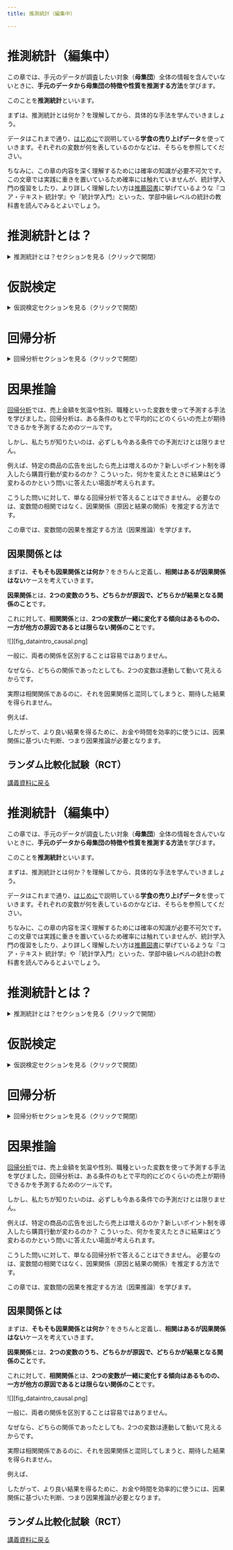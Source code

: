 ```yaml
---
title: 推測統計（編集中）

---
```


# 推測統計（編集中）

この章では、手元のデータが調査したい対象（**母集団**）全体の情報を含んでいないときに、**手元のデータから母集団の特徴や性質を推測する方法**を学びます。

このことを**推測統計**といいます。

まずは、推測統計とは何か？を理解してから、具体的な手法を学んでいきましょう。

データはこれまで通り、[はじめに](dataintro_intro.html)で説明している**学食の売り上げデータ**を使っていきます。それぞれの変数が何を表しているのかなどは、そちらを参照してください。

ちなみに、この章の内容を深く理解するためには確率の知識が必要不可欠です。この文章では実践に重きを置いているため確率には触れていませんが、統計学入門の復習をしたり、より詳しく理解したい方は[推薦図書](dataintro_book.html)に挙げているような『コア・テキスト 統計学』や『統計学入門』といった、学部中級レベルの統計の教科書を読んでみるとよいでしょう。

# 推測統計とは？
<details>
<summary>推測統計とは？セクションを見る（クリックで開閉）</summary>

そもそもデータ分析をする理由に立ち返ってみます。当たり前ですが、**データ分析の目的は、データを使って何かしらの問題を解決したり、現状を改善したりすること**です。

私たちは、現在**学食の売上向上プロジェクト**に参加しています。学食の売上向上という目標のためには、キャンペーンを打ち出すのが良いのか、広告を出すのが良いのか、営業時間を変更するのが良いのか、頻繁に新メニューを開発するのが良いのか、そして、それぞれの施策はどれほど売上向上に寄与するのか、を知りたいのです。

そのためには、**母集団の情報を知る必要があります**。学食の売上向上プロジェクトにおいては、学食を利用する可能性があるすべての人の情報です。母集団全体の情報を知ることができれば、例えば、実際に広告を出したときにどの程度売り上げが変化したのかを測ることができます。

**母集団のすべての対象を調査すること**を**全数調査**と呼びます。

しかし、現実には**母集団全体の情報を手に入れられるケースはほとんどありません**。そこで、多くの場合、**母集団から適切に抽出（サンプリング）した標本（データ）を用いて、母集団の情報を推測しよう**とします。

このように、**標本から母集団の情報を推測すること**を**推測統計**と言います。

推測統計には、大きく分けて**統計的推定**と**仮説検定**の2つの方法があります。

#### 統計的推定

**母集団の統計量**（平均や分散など）**を、データから統計的に推測すること**を指します。

例えば、

- 手元のデータでは1回あたりの売り上げ平均が500円だったので、母集団の1回あたりの売り上げ平均も500円だろうと推測する。
- 手元のデータでは購入者の男性割合が $55\%$ だったので、母集団の男性割合は $54 \sim 56\%$ だろうと推測する。

こういった推測が統計的推定です。

推定には、**1つの値で推定する点推定**と、**ある程度の幅をもって推定する区間推定**があります。

#### 仮説検定

**母集団に関する仮説が成り立つか否かを、統計的な手続きを踏んで、データから判断すること**を指します。

例えば、

- 木曜日より火曜日の方が売り上げが大きいかどうか
- ある広告を出すことによって売り上げが変化するかどうか

こういった仮説を検証する手続きが仮説検定です。

## サンプリングと標本の代表性

推定をするにしても、仮説検定をするにしても、**標本が母集団の情報を正しく反映している（標本に代表性がある）かどうかが重要**なポイントになります。

この重要性は、代表性がないケースを想像すると分かりやすいでしょう。

例えば、学食を利用する可能性があるすべての人を母集団として想定しているにもかかわらず、手元には経済学部の教員の購入データしかないとします。

学食は主に学生が利用することが多いでしょうから、母集団の平均年齢を推定したいときに、手元のデータの平均年齢を母集団の平均年齢と見なすことはできません。

また、学生の行動は時間割に左右されていて、ほとんどの学生が昼休みに学食を利用するのに対し、教員は混雑を避けて昼休み前後に利用時間をずらす傾向があるかもしれません。この場合、手元のデータの利用時間のピークを母集団の利用時間のピークとは見なせません。

さらに、学生と教員では予算にも差があるかもしれません。例えば学生は1食あたり400円以内に収めたいと考えている一方、教員は1食あたり600円までは使って良いと考えているかもしれません。この予算の差は1回あたりの購入金額に表れる可能性があるため、データから得られた平均購入金額を、母集団の平均購入金額と見なすことは難しいでしょう。

このような誤った推測を避けるために、**標本が代表性をもつようにバランスよくサンプリングする必要**があるのです。

逆に言うと、標本が代表性をもっていさえすれば、標本平均を母集団の平均だと見なしたり、標本分散を母集団の分散だと見なすことが可能です。

**母集団の情報を推測するために使う数値**（例えば、母集団の平均を推測するために用いるデータの標本平均のこと）**を推定量と呼びます**。

### ランダムサンプリング

標本が代表性をもつようにバランスよくサンプリングする方法が**ランダムサンプリング**（**無作為抽出**）です。

ランダムサンプリングは、**母集団に含まれる調査対象のそれぞれが、標本として抽出される可能性を等しくしたうえで標本を選ぶ方法**です。

例えば、学食を利用する可能性があるすべての人に $1/100$ の確率で当たる（標本として抽出される）くじを引いてもらうようなイメージです。

ランダムサンプリングを行うことで、母集団の情報をバランス良く反映した標本を作ることができます。

![](fig_dataintro_random.png)

代表性のある標本を作ることができたら、標本から得られた数値を推定量にすることができます。

ただし、母集団の情報をすべて集めているわけではない以上、**推定量には必ず誤差が生じます**。**推測をする際には、この誤差も考慮に入れる必要があります**。

## 標準誤差

母集団の情報を推測する際に用いる**推定量のばらつきを標準誤差（Standard error; SE）と呼びます**。

言い換えると、標準誤差は**推定量の標準偏差**です。一般的には**標本平均の標準偏差**を意味します。

名前は似ていますが、**標準偏差と標準誤差は別物なので注意**しましょう。

標準誤差は**推定の精度を表す指標**で、**標準誤差が小さいほど、推定量はばらつきが小さく推定の精度が高い**ことを示します。

データ$(x_{1}, \cdots, x_{n})$を用いた**標準誤差$SE$は**、

$$
SE = \frac{s}{\sqrt{n}} = \frac{\sqrt{\frac{1}{1-n}\sum_{i=1}^{n}(x_{i} - \bar{x})^2}}{\sqrt{n}}
$$

で求められます。つまり、**不偏分散をサンプルサイズで割ったものの平方根**です。

不偏分散については、[記述統計（ `.P`関数と`.S`関数）](dataintro_descriptive.html#.P関数と.S関数)を参照してください。

式を見て分かるように、$SE$の分母にはサンプルサイズが入っています。**標本のサンプルサイズが大きくなると**標準誤差は小さくなる、つまり、**精度の高い推定ができる**ということです。

例えば、手元のデータは1万人の母集団からランダムサンプリングしたものであるとし、手元のデータから母集団の平均購入金額を推測するとします。

ランダムサンプリングを複数回行うケースを考えてみます。1回あたりのサンプルサイズが100人のとき、例えば最初の100人の平均購入金額は500円、2回目の100人の平均購入金額は530円、3回目の100人の平均購入金額は490円と、標本ごとに平均購入金額が大きく異なることもあるでしょう。

ところが、1回あたりのサンプルサイズが1000人だとすると、例えば最初の1000人の平均購入金額は501円、2回目の1000人の平均購入金額は502円、3回目の1000人の平均購入金額は499円と、標本ごとの平均購入金額はそこまで大きく変わらないと想像できます。

1回あたりのサンプルサイズが2000人、3000人、…と増えていけば、さらに平均購入金額のばらつきは小さくなっていき、十分大きなサンプルサイズを得ることができれば、母集団の真の平均購入金額をほぼ誤差なく推測することができるようになります。

これが、サンプルサイズが大きいと精度高く推測できるというイメージです。

### 標準誤差を考慮した棒グラフ

標準誤差を用いると、手元のデータで得られた統計量の精度はどの程度なのかを知ることができました。

この推定精度を考慮したグラフを作成することで、より深い洞察が得られる場合があります。

例えば、男女間で平均購入金額に差があるかを知りたい、気温によってよく購入される商品の違いがあるのかを知りたいなど、特に**グループ間の平均に統計的に差があるかどうかを知りたいとき**にとても有用です。

![](fig_dataintro_sebar.png)

これは、標準誤差を考慮したうえで男女別に平均購入金額を棒グラフにしたものです。

**棒グラフの高さは、男性、女性それぞれの平均購入金額**を表します。

それぞれのバーには、**バーの高さを中心にエラーバーと呼ばれるひげのようなもの**がついています。これが**誤差範囲**を表します。

**データから算出された標本平均がバーの高さにあるならば、母集団の真の平均購入金額は、おおよそこの誤差範囲のどこかに分布しているだろう、という範囲**を示しています。この区間を**信頼区間**と呼びます。

**信頼区間を求めること**は、推測統計のうち**統計的推定**に相当します。

信頼区間は確率をもって設定するため、どの程度の精度で推測したいかによってひげの長さは変わってきますが、**一般的には95%信頼区間**を求めることが多いです。

この95%という数字の解釈には、注意が必要です。

95％信頼区間は、**真の母集団の平均が信頼区間内にある確率が95％だと言っているわけではありません。**

正しくは、**信頼区間が100個あるときに95個の信頼区間には真の母集団の平均が含まれる**ことを表します。

ここまでの話をきちんと理解するためには、確率を勉強する必要がありますが、大事なことは、**エラーバーがあることによって、標本から得られたグループ間の平均の差が、意味のある差なのか、それとも単なる偶然によって得られた差なのかをざっくりと知ることができる**ということです。

2つのグラフの**エラーバーの範囲が重なっていなければ、グループ間の平均には統計的に差がある**と言えますし、**エラーバーの範囲がほとんど重なっていれば、グループ間の平均に統計的な差があるとは言えない**ことになります。

エラーバー付棒グラフを作れるようになると、さまざまな分析が可能になります。例えば

- 昼と夜で売上金額が変化するのかを知ることができる
- 曜日によって利用者の平均年齢が変化するのかを知ることができる
- 打ち出した広告に効果があったのかを検証することができる

ランダムサンプリングされたデータと、標準誤差の知識があれば、工夫次第で大抵の疑問に答えることができます。少し難しい話ではありますが、ぜひ使い方をマスターしましょう。

#### Excelで標準誤差を考慮した棒グラフを作る

Excelでエラーバー付棒グラフを作るには、まず、グループ別にデータを整理する必要があります。

いくつか方法はありますが、グループごとにデータを分割すると分かりやすいでしょう。

ここでは、男女で平均購入金額の差があるかどうかを分析していきます。

**データ分割方法**

![](fig_dataintro_sebar_filter.png)

1. `gender`変数でフィルタをかけ、男性のデータのみを表示
    - グループを規定する変数でフィルタをかけるので、例えば、商品別に分けるなら`item`変数でフィルタをかける
2. フィルタリングされたデータをすべてコピーし、適当なところにペーストする
3. 女性についても1と2を行う

男女別にデータを分割できたら、以下のような表を作ります。

![](fig_dataintro_sebar_table.png)

**必要項目**

- 男女別の平均
    - `AVERAGE`関数を使う
- 男女別の不偏分散
    - `STDEV.S`関数を使う
- 男女別のサンプルサイズ
    - `COUNT`関数を使う
        - `COUNT`関数はデータ範囲を指定して、`= COUNT(データ範囲)`のように使う
- 男女別の標準誤差
    - 男女別に計算した平均、不偏分散、サンプルサイズを使って計算する
    - セルに`= 不偏分散のセル番地/SQRT(サンプルサイズのセル番地)`と入力
    - `SQRT()`関数は、（）内に指定した数値（計算式でもOK）の平方根を返す関数
- 男女別の信頼区間
    - 男女別の標準誤差を使って計算
    - 95％信頼区間：`= 1.96*標準誤差のセル番地`と入力
    - かける数字の大きさによってさまざまな信頼区間を計算可能
        - 90％信頼区間：`= 1.64*標準誤差のセル番地`
        - 99％信頼区間：`= 2.58*標準誤差のセル番地`

![サンプルサイズ](fig_dataintro_sebar_count.png)
![標準誤差](fig_dataintro_sebar_se.png)
![信頼区間](fig_dataintro_sebar_ci.png)

表ができたら、グループ名と各平均値のセルを選択し、棒グラフを作ります。できたグラフに、以下の手順でエラーバーを追加しましょう。

**エラーバー追加手順**

1. グラフを選択し、**グラフのデザイン**→**グラフ要素を追加**→**誤差範囲**→**その他の誤差範囲オプション**の順に選択
2. 誤差範囲の追加ウィンドウでエラーバーを追加したいグループ名を選択しOKをクリック
3. **誤差範囲の書式設定**メニューの**誤差範囲**から**ユーザー設定**を選択
4. ユーザー設定の誤差範囲ウィンドウで、**正の誤差の値**と**負の誤差の値**両方に計算した**信頼区間のセル番地**を指定

![グラフの選択](fig_dataintro_sebar_gen.png)
![標準誤差を追加](fig_dataintro_sebar_gen1.png)
![標準誤差の設定](fig_dataintro_sebar_gen2.png)

これで、エラーバー付棒グラフを作成できました。

![](fig_dataintro_sebar.png)

男性のほうが女性より平均購入金額が高く、しかも、男女のエラーバーが重なる範囲がないため、真の平均購入金額も男女で異なる可能性が高いといえます。

</details>

# 仮説検定
<details>
<summary>仮説検定セクションを見る（クリックで開閉）</summary>

エラーバー付棒グラフを作成することで、グループ間で平均値に差があるかどうかをざっくりと知ることができました。

しかし、これはあくまでもざっくりとした分析です。

- 男女間で平均購入金額に統計的に意味がある差が存在するのではないか
- 広告によって売り上げは向上したのではないか
- 時間帯によって客層は異なるのではないか

こういった**仮説**にしっかりと答えるためには、何らかの**客観的な基準で評価をする**ことが必要です。

データを利用して、このような**仮説が正しいかどうかを客観的に判断することを仮説検定**と呼びます。

例えば、男女間で平均購入金額に差があるのではないか、という仮説を検討します。

データから得られた平均購入金額は、男性が約438円、女性が約408円でした。

男性の方が30円多く購入しているから、**男女間では平均購入金額に差があると言える**でしょうか？それとも、たまたま選ばれたデータによって**偶然生じた差にすぎない**のでしょうか？

仮に言えたとして、**何円以上の差があれば男女間に差があると言えるでしょうか？**

この問いに答えるために、まずは**仮説を立てます**。

統計的手法を用いて仮説検定を行う際には、**仮説の立て方に少し独特な作法があります**。

- **×**　男女間で平均購入金額に差が**ある**
- **〇**　男女間で平均購入金額に差は**ない**

このように、**差はないという仮説を立て**、この仮説を統計的に否定する（**棄却する**）ことで、**男女間で平均購入金額に差があるという仮説を支持**します。

#### 帰無仮説と対立仮説

- **帰無仮説**：「差はない」という**否定したい仮説**のこと
    - 否定することによって無に帰す仮説という意味
    - 上の例では、「男女間で平均購入金額に差は**ない**」という仮説のこと
- **対立仮説**：「差がある」という**支持したい仮説**のこと
    - 帰無仮説に対立するという意味
    - 上の例では、「男女間で平均購入金額に差が**ある**」という仮説のこと
    - 対立仮説を「男性の方が女性より平均購入金額が高い」とすることもできる
        - 対立仮説が「差がある」のとき：男性の方が平均購入金額が高いときと低いときの両方を支持する（**両側検定**という）
        - 対立仮説が「男性の方が女性より平均購入金額が高い」のとき：男性の方が平均購入金額が高いという片側の差のみを支持する（**片側検定**という）

少し回りくどく見えるかもしれませんが、「**差がある**」**ことを仮説にするのは意外と難しい**のです。

大きな理由は、**どの程度の大きさであれば**「**差がある**」**と言えるのか、客観的な指標で判断しづらい**ことです。10円の差を「差がある」と言う人もいれば、100円の差があっても「差はない」と言う人もいるかもしれません。

また、同じ差であっても、データの単位によってその大きさは違って見えます。
    
例えば、同じ「30円多い」と言っても、顧客の平均購入金額が100円のときと、10,000円のときとでは、意味が100倍違います。
100円に対する30円は大きな差に見えますが、10,000円に対する30円は、それこそ単なる誤差に見えます。

また、「差がある」ときには「差がある」と言うことができますが、「**差が観察できない**」**ときには、**「**実際に差がない**」**のか、**「**実際には差があるけど観察できていないだけ**」**なのかを判断することが難しい**という理由もあります。

そこで、
1. **差がないことが正しいと仮定**し、
2. **得られたデータが「差がない」前提の下ではとても珍しい確率でしか得られないもの**だとしたら、
3. **差がないという前提を否定**する、

という手順を踏むことで、「差がある」という仮説を支持していくのです。

### Excelで仮説検定（t検定）をする

**男女間での平均購入金額に差があるかどうかという仮説を例**に、仮説検定の中でも、特に **$t$ 検定の手順**を見ていきましょう。$t$ 検定は、**平均値の差があるかどうかを検定するときに使われる手法**です。手順は以下の通りです。

1. **有意水準を決める**
2. **仮説を立てる**
3. **$t$ 検定を実行する**
4. **結果を解釈する**

1つひとつを詳しく見ていきましょう。

#### 1. 有意水準を決める

まずは、**どういう数字が出てきたら帰無仮説を棄却するか**、最初に基準となる数字を決めておきます。

具体的には、**男女間での平均購入金額に差がないという仮説が正しいときに、手元のデータの平均の差が $X$ 円以上となる確率が $\alpha$ 以下であれば、差がないという前提が間違っていたと判断する**ときの **$\alpha$** という数字です。

慣例的に **$\alpha$ は $5\%$** とすることが多いです。

以降の手順で**男女間での平均購入金額に差がないという仮説が正しいときに、手元のデータの平均の差が $X$ 円以上となる確率**を求めていくので、判断に主観が入らないよう、先に決めておく必要があります。

#### 2. 仮説を立てる

次に、仮説を立てます。

先に述べたように、男女間で平均購入金額に差があるかどうかを検定するときは、**男女間での平均購入金額に差がない**という帰無仮説を立てます。

男性の平均購入金額を $\overline{sales}_{男}$、女性の平均購入金額を $\overline{sales}_{女}$ とすると、帰無仮説 $\mu_{0}$ は

 

$$
\mu_{0}: \bar{X} \equiv \overline{sales}_{男} - \overline{sales}_{女} = 0
$$

という式で表すことができます。

#### 3. $t$ 検定を実行する

ここからは、Excelのデータ分析ツールを使って検定を行っていきます。

データ分析ツールは、Excelの「データ」タブ内にある「**データ分析**」をクリックすると使えます。

「データ分析」が見つからないときは、先に「**分析ツールアドイン**」を追加する必要があります。

##### 分析ツールアドインの追加

1. 「ファイル」タブ→「オプション」を選択
2. 「アドイン」→「設定」を選択
3. 「分析ツール」にチェックを入れ、OKをクリック
4. Excelを再起動する

次に、**データ分析ツールに合わせてデータを加工**します。

[Excelで標準誤差を考慮した棒グラフを作る](#excelで標準誤差を考慮した棒グラフを作る)と同じように、男性のデータと女性のデータに分割しましょう。

分割ができたら、「分析ツール」を起動します。分析ツールから **t 検定: 等分散を仮定した2標本による検定**を選択し、必要なオプションを入力します。

![](fig_dataintro_ttest_gen.png)

##### t 検定のオプション

![](fig_dataintro_ttest_input.png)

| 項目             | 内容                               |
|------------------|------------------------------------|
| 変数1の入力範囲  | 1つ目のデータの範囲<br> ここでは男性のデータの範囲  |
| 変数2の入力範囲  | 2つ目のデータの範囲<br> ここでは女性のデータの範囲  |
| 仮説平均との差異  | 帰無仮説で設定した差を入力（デフォルトは $0$）<br> ここでは空欄または0 |
| ラベル           | データ範囲にラベル（列名）が含まれるときはチェックを入れる |
| $\alpha$         | 有意水準（デフォルトは $0.05$）   |
| 出力オプション   | 結果を出力したいセルを入力<br>　・**出力先**：同じシートに出力したいときにセルを指定<br>　・**新規ワークシート**：シート名を記入（空欄でもOK）<br>　・**新規ブック**：ファイル名を記入（空欄でもOK） |


以上を入力してOKをクリックすると、指定した出力先に結果が表示されます。

#### 4. 結果を解釈する

オプションが正しく入力されていれば、以下のような結果が表示されるはずです。

![](fig_dataintro_ttest_result.png)

##### 結果の表

| 項目               | 説明                  |
|-------------------|-----------------------|
| **ラベル**         | データに設定した列名      |
| **平均**           | 各データ（ここでは男女それぞれ）の平均値　|
| **分散**           | 各データ（ここでは男女それぞれ）の不偏分散 |
| **観測数**         | 各データ（ここでは男女それぞれ）のサンプルサイズ |
| **プールされた分散** | **割愛**               |
| **仮説平均との差異** | 仮説平均との差異に設定した値（ここでは0）|
| **自由度**         | **割愛**               |
| **t**             | t値と呼ばれ、各データの差（ここでは男女間の差）を評価する値<br>この値が大きいほど各データの差（ここでは男女間の差）が大きいことを示す |
| **P(T >= t) 片側** | 片側検定（対立仮説が「男性の方が女性より平均購入金額が高い」あるいは「男性の方が女性より平均購入金額が低い」）の場合の $p$ 値（$p$ 値については後述） |
| **t 境界値 片側**   | 片側検定の場合の棄却限界値<br>t値がこの値を超えると帰無仮説を棄却できる                               |
| **P(T >= t) 両側** | 両側検定（対立仮説が「男女間で平均購入金額に差がある」）の場合の $p$ 値                               |
| **t 境界値 両側**   | 両側検定の場合の棄却限界値 |


いろいろと数値が出力されてややこしいかもしれませんが、**注目すべきは  P(T> =t)（$p$ 値）** です。

これは、**「男女間の平均購入金額に差がない」という帰無仮説が正しいときに、手元のデータで観察される差が生じるのはどのくらい珍しいことなのかを表す確率**です。

私たちは最初に、**男女間での平均購入金額に差がないという仮説が正しいときに、手元のデータの平均の差が $X$ 円以上となる確率が $\alpha$ 以下であれば、差がないという前提が間違っていたと判断する**と決めました。

よって、$t$ 検定で得られた $p$ 値と最初に決めた $\alpha$ を比較し、**$p< \alpha$ であれば帰無仮説を棄却**し、**$p> \alpha$ であれば帰無仮説を支持する**という判断を行うことになります。

ここで得られた結果では、$p$ 値は $9.83813 \times 10^{-10} \left(=\frac{9.83813}{10^{10}}\right)$ という、非常に小さい値になっています。

これはつまり、「**男女の購入金額の差が0円である**」**という帰無仮説が正しい場合に、手元のデータで観測されたような30円の差が生じる確率は、わずか** $0.0000000983813\%$ **しかない**、ということを意味します。

私たちは事前に、**観測された差が偶然によって生じる確率（$p$ 値）が $5\%$ 以下であれば、帰無仮説を棄却する（$=$差がないという前提を否定する）**と決めていました。

したがって、この場合は「**男女の購入金額の差が0円である**」**という前提は成り立たない**と判断し、**男女の購入金額に統計的に有意な差があると結論**づけることができます。

以上のように、仮説検定では**偶然では説明できない差があるのかどうか**を、データに基づいて判断することができます。特に **$p$ 値は、その差が偶然に生じる確率を数値で示してくれる**ため、データの意味を客観的に捉えるための強力なツールとなります。

特に、ここで学んだ$t$ **検定（平均の差の検定）では、観測された差や効果が偶然によるものかどうかを判断することができます**。しかし、実際のデータでは複数の要因が同時に影響している場合が多く、単純な比較だけでは不十分です。次に学ぶ回帰分析では、変数同士の関係（相関）を数式で表現し、データの傾向を把握したり、将来の値を予測したりすることが可能になります。

    
</details>

# 回帰分析
<details>
<summary>回帰分析セクションを見る（クリックで開閉）</summary>

このセクションでは、**回帰分析**について学んでいきます。

一般に回帰（regression）とは「**興味のある変数（$Y$）の値を、他の変数（$X$）を用いて予測すること**」を指します。

例えば、学食に来た人の性別（$X$）を手掛かりに、その人が何円の商品を購入するか（$Y$）を予測することが回帰分析にあたります。

このときに、手掛かりにする変数（$X$）を**説明変数**（または**独立変数**）と言い、予測する変数（$Y$）を**被説明変数**（または**従属変数**）と呼びます。

回帰分析は大きく**ノンパラメトリック回帰**と**パラメトリック回帰**に分けられ、パラメトリック回帰の中で最もよく使われるのが**線形回帰**です。

ちなみに、**パラメトリック**という言葉は、「**パラメータに関連する**」や「**パラメータで表される**」という意味を持ち、統計学では特に**分析の際にパラメータの値を仮定すること**を指します。つまり、$Y$を$X$で予測するときに、$Y$が$X$の関数として表されることを仮定するのがパラメトリック回帰、関数形を仮定しないのがノンパラメトリック回帰です。

以降では、ノンパラメトリック回帰と線形回帰について説明し、データを用いた予測方法を学んでいきます。

## ノンパラメトリック回帰

ここでは、男女別に売上金額を予測することを考えます。また、十分多くの人たちについて、各個人の購入金額$Y$と性別$X$のペア $(Y, X)$ がランダムサンプリングした標本として観察できることを前提とします。

ノンパラメトリック回帰の場合は、まずサンプルを男女に分割し、男性の売上金額、女性の売上金額をそれぞれ予測します。

予測を行う際には、**正確に予測すること**を目指します。

**正確に予測できている状態**とは、**予測誤差（prediction error）が最小である状態**です。

予測誤差は、$X$によって予測した$Y$の値、$\hat{Y}$と、実際の$Y$の値の差として表されます。

私たちの手元に、$\{Y_{1}, Y_{2}, \dots, Y_{i}, \dots, Y_{N}\}$という$N$個のデータがあるとき、予測誤差を$\varepsilon_{i}$とすると、予測誤差のデータは以下のようになります。

$$
\varepsilon_{1} = Y_{1}- \hat{Y}, \varepsilon_{2} = Y_{2}- \hat{Y}, \dots, \varepsilon_{i} = Y_{i}- \hat{Y}, \dots, \varepsilon_{N} = Y_{N}- \hat{Y}
$$

予測誤差は正負どちらの値も取りうるので、**平均二乗誤差**（**MSE: Mean Squared Error**）を使って予測誤差全体の大きさを評価します。

$$
MSE = \frac{1}{N}(\varepsilon_{1}^{2} + \varepsilon_{2}^{2} + \cdots + \varepsilon_{i}^{2} + \cdots + \varepsilon_{N}^{2}) = \frac{1}{N}\sum_{i = 1}^{N}(Y_{i}- \hat{Y})^{2}
$$

このMSEを最小にするような予測値$\hat{Y}$を考えれば、精度の高い予測ができることになります。

結果だけお伝えすると、$\hat{Y} = \bar{Y}$（**$Y$の平均値**）のときに、MSEが最小になります。</br>
（興味がある方は、以下のMSEの計算式を参照してください。）

<details>

<summary>MSEの計算式を見る（クリックで開閉）</summary>

$$
\begin{align}
MSE &= \frac{1}{N}\sum_{i = 1}^{N}(Y_{i}- \hat{Y})^{2} \\
    &=  \frac{1}{N}\left(\sum_{i = 1}^{N}Y_{i}^{2}- 2\sum_{i = 1}^{N}Y_{i}\hat{Y} + \sum_{i = 1}^{N}\hat{Y}^{2}\right) \\
    &= \frac{1}{N}\sum_{i = 1}^{N}Y_{i}^{2}- 2\hat{Y}\times\frac{1}{N}\sum_{i = 1}^{N}Y_{i} + \frac{1}{N}\times N\hat{Y}^{2} \\
    &= \frac{1}{N}\sum_{i = 1}^{N}Y_{i}^{2}- 2\hat{Y}\times\frac{1}{N}\sum_{i = 1}^{N}Y_{i} + \hat{Y}^{2} \\
    &= \left(\frac{1}{N}\sum_{i = 1}^{N}Y_{i}\right)^{2}- 2\hat{Y}\times\frac{1}{N}\sum_{i = 1}^{N}Y_{i} + \hat{Y}^{2} +\frac{1}{N}\sum_{i = 1}^{N}Y_{i}^{2} - \left(\frac{1}{N}\sum_{i = 1}^{N}Y_{i}\right)^{2}\\
    &= \left(\frac{1}{N}\sum_{i = 1}^{N}Y_{i} - \hat{Y}\right)^{2} + \frac{1}{N}\sum_{i = 1}^{N}Y_{i}^{2} - \left(\frac{1}{N}\sum_{i = 1}^{N}Y_{i}\right)^{2}\\
\end{align}
$$

よって、$\hat{Y} = \frac{1}{N}\sum_{i = 1}^{N}Y_{i} \equiv \bar{Y}$のときMSEは最小値をとる。

</details>

つまり、男性の購入金額の予測値は男性の購入金額の標本平均、女性の購入金額の予測値は女性の購入金額の標本平均となります。

これは、説明変数$X$のカテゴリ数が多くなっても同じです。

例えば、年齢を説明変数$X$として被説明変数$Y$である購入金額を予測したいときは、年齢ごとにサンプルを分割し、サンプルごとに購入金額の標本平均を計算します。

したがって、ノンパラメトリック回帰は、以下の手順で行います。

1. データから、説明変数$X$と被説明変数$Y$（ここでは、各個人の性別と売上金額）をペアにしたサンプルを抽出する。
2. 説明変数$X$の値に基づいて、サンプルを複数のグループに分割する（ここでは、男性グループと女性グループに分割する）。
4. 各グループ内で平均値$\bar{Y}$を計算し、その結果を予測値とする。

このような回帰分析の方法を、予測値に関数形を課さないという意味で、ノンパラメトリック回帰と言います。    

### Excelを使ったノンパラメトリック回帰

それでは、男女それぞれの売上金額をノンパラメトリック回帰に基づいて予測してみましょう。

`gender`変数でフィルタをかけ、男女別に`sales`変数を分割し、`AVERAGE`関数を使って、男女それぞれの平均売上金額を計算すればそれでOKです。</br>
（関数の使い方は[Excelで標準誤差を考慮した棒グラフを作る](#excelで標準誤差を考慮した棒グラフを作る)を参照してください。）

あるいは、`AVERAGEIFS`関数を使って、生のデータから男女それぞれの売上金額を抽出し、平均を計算しても良いです。`AVERAGEIFS`関数は、`COUNTIFS`関数とほとんど同じように使えます。

###### `AVERAGEIFS`関数

複数の条件を満たすすべてのセルの平均を返す関数です。

`AVERAGEIFS(平均範囲, 条件範囲 1, 条件 1, [条件範囲 2, 条件 2], ...)` 

（例）男性の平均売上金額：`= AVERAGEIFS($B:$B, $A:$A, "男")`


![](fig_dataintro_nonpara.png)

データから得られた平均購入金額は、男性が約438円、女性が約408円でした。これらの値が、それぞれの性別における売上金額の予測値として用いられます。

### ノンパラメトリック回帰の注意点

ノンパラメトリック回帰が可能な場合には、サンプルを分割して平均を計算するだけで、十分有用な予測値を得られます。

しかし、ノンパラメトリック回帰には弱点もあります。

第一に、ノンパラメトリック回帰で十分な予測精度を担保するためには、それなりのサンプルサイズが必要です。

一般には、サンプルサイズが30以上であれば比較的安定した結果を得られると言われていますので、男女それぞれ30人ずつのデータを集められればとりあえず基準はクリアしたことになります。

この基準は、説明変数$X$に多くの項目が含まれる場合、さらにシビアになります。

例えば、説明変数$X$に性別（男/女）と職位（学生/職員）の両方を含むとすると、$2 \times 2 = 4$グループにサンプルを分割するので、それぞれ30以上のサンプルサイズが必要、全体として120以上のサンプルサイズが必要になってしまいます。

このように、サンプルを細かく分割すると、1つ1つのグループのサンプルサイズが小さくなり、予測精度が下がる要因になってしまいます。

第二に、事前に説明変数$X$と被説明変数$Y$の関係が想定されるときに、全体の傾向が見づらいことがあります。

例えば、年齢と売上金額の関係を考えてみます。若い人の方がたくさん食べられるので売上金額は高い傾向にあるかもしれないし、年齢を重ねた人の方が金銭的に余裕があって売上金額が高い傾向にあるかもしれません。

![](fig_dataintro_agesales.png)

上図は年齢ごとに売上金額をプロットしたものと、それをノンパラメトリック回帰した結果を表しています。

「1年歳をとることで売上金額が何円上がるか（下がるか）」という全体的な傾向をノンパラメトリック回帰の結果から解釈することは難しいでしょう。

横軸の取りうる値がもっと細かくなれば、回帰曲線自体がよりギザギザとなって見づらくなることもありますし、説明変数が手元のデータにないの値（ここでは、例えば15歳の人や40歳の人など）をとるときの予測値を計算することもできません。



## 線形回帰

[ノンパラメトリック回帰の注意点](#ノンパラメトリック回帰の注意点)に挙げたような問題点に対処するために、**説明変数$X$と被説明変数$Y$の関係になんらかの関数形を仮定する方法が、パラメトリック回帰**です。

特に、**被説明変数$Y$は説明変数$X$の1次式であると仮定する方法を線形回帰**（**linear regression**）**といいます**。

例えば、売上金額（`sales`）は気温（`temp`）の1次式であると仮定すると、売上金額は以下の式で表すことができます。

$$
sales = \beta_{0} + \beta_{1} \times temp + \varepsilon
$$

例のように、**説明変数が一つのときには特に単回帰式**といい、**説明変数が二つ以上の時には重回帰式**といいます。

ここで、回帰式についていくつかの専門用語を整理しておきます。

$Y = \beta_{0} + \beta_{1} X + \varepsilon$ のような**説明変数$X$と被説明変数$Y$の関係式を回帰式**（**回帰式**）と呼び、**直線の切片$\beta_{0}$、直線の傾き$\beta_{1}$を回帰係数**と呼びます。

**線形回帰は、手元のデータ$(temp, sales)$の組み合わせから、データの動きを最もよく表す直線の回帰係数$(\beta_{0}, \beta_{1})$を見つける作業**です。

データの動きを最もよく表す直線とは、（ノンパラメトリック回帰と同様に）予測誤差の少ない直線のことです。

ここでも、予測誤差は$\varepsilon$で表されるので、回帰係数$(\beta_{0}, \beta_{1})$のもとで、回帰式 $Y = \beta_{0} + \beta_{1} X + \varepsilon$ のMSEは以下の式で表されます。

$$
MSE = \frac{1}{n} \sum_{i=1}^{n} (Y_{i} - \beta_{0} - \beta_{1} X_{i})^{2}
$$

**この誤差を最小にする回帰係数の値**$(\hat{\beta_{0}}, \hat{\beta_{1}})$**を、最小二乗推定量**、あるいは**OLS(ordinary least squares)推定量と呼びます**。

具体的な導出過程は割愛しますが、OLS推定量は以下の式で求められます。

$$
\begin{align}
\hat{\beta_{1}} &= \frac{\sum_{i=1}^{n}(Y_{i} - \bar{Y})(X_{i} - \bar{X})}{\sum_{i=1}^{n}(X_{i} - \bar{X})^{2}} \\
&= \frac{\sum_{i=1}^{n}(Y_{i} - \bar{Y})(X_{i} - \bar{X})/(n-1)}{\sum_{i=1}^{n}(X_{i} - \bar{X})^{2}/(n-1)} \\
&= \mathbf{\frac{XとYの標本共分散}{Xの標本分散}} \\
\hat{\beta_{0}} &= \bar{Y} - \hat{\beta_{1}}\bar{X}
\end{align}
$$

式を見ていただいて予想がつくかもしれませんが、$\beta_{1}$（**傾きの係数**）**の方が大切**です（$\beta_{0}$はおまけのようなものです）。

直線において、説明変数$X$と被説明変数$Y$が相関するかどうかを決めるのが傾きの係数だからです。

**$\beta_{1}$がほとんど$0$のケース**を考えます。
散布図と回帰曲線は、例えばこんな感じになります。

![](fig_dataintro_0slope.png)

被説明変数$Y$の値が、説明変数$X$の値にかかわらず分布している、つまり、**説明変数$X$と被説明変数$Y$が連動して動いていない**ことが読み取れると思います。

このような状態では、説明変数$X$から被説明変数$Y$の値を予測することはできません。

よって、ある変数を用いてほかの変数の値を予測したいときや、何か意味のある相関を見つけたいときは、**傾きが$0$ではないことを確認する必要がある**のです。


### Excelで回帰分析をする

Excelで回帰分析をするとき、単回帰分析（説明変数$X$が1つだけ）の場合は2通りの方法があります。

#### 1. 散布図に近似曲線を追加する

1. 散布図を作る（[記述統計（散布図）](dataintro_descriptive.html#散布図)を参照）
2. 散布図を選択し、「デザイン」タブ→「グラフ要素を追加」→「近似曲線」→「線形」の順に選択

**単回帰分析であれば、散布図に近似曲線を追加**するだけで、回帰係数を求めることができます。

しかし、傾**きが$0$ではないかどうかを確認したいときには、グラフだけでは不十分**です。
また、説明変数$X$が2つ以上の場合は回帰曲線を図示することはできません。
その場合は、次のセクションで説明される方法で分析します。


#### 2. 分析ツールを使う

**傾きが$0$ではないかどうかを確認したいとき、説明変数$X$が2つ以上の場合**は、[仮説検定](#仮説検定)でも使った分析ツールを使います。

分析ツールの追加方法は[分析ツールアドインの追加](#分析ツールアドインの追加)を参照してください。

$$
sales = \beta_{0} + \beta_{1} \times temp + \varepsilon
$$

この回帰式の係数を推定してみます。

1. 「データ」タブ→「データ分析」の順に選択して分析ツールを開く
2. 「回帰分析」を選択
3. 必要な項目を記入

| 項目               | 内容                                     |
|-------------------|-----------------------------------------|
| 入力$Y$範囲         | 被説明変数のデータ範囲を入力                 |
| 入力$X$範囲         | 説明変数のデータ範囲を入力                   |
| ラベルの指定         | 1行目に変数名がある場合、「ラベル」にチェックを入れる |
| 出力オプションの指定 | 結果を出力したい場所を指定                      |
| &emsp;一覧の入力先       | 入力した既存ワークシートのセルに結果が出力される|
| &emsp;新規ワークシート    | 出力用の新しいワークシートが自動で作成される   |
| &emsp;新規ブック         | 出力用の新しいExcelブックが自動で作成される   |

![](fig_dataintro_linreg.png)

正しく入力されていれば、出力オプションで指定したセルに結果が出力されます。

![](fig_dataintro_linregrsl.png)

| 区分       | 項目           | 説明                                |
|------------|----------------|-----------------------------------|
| 概要       | 重相関 $R$     | 説明変数と被説明変数の相関係数（複数の$X$がある場合でもまとめた指標）|
|            | 決定係数 $R^2$ | 回帰式によって説明される$Y$の変動の割合（決定係数）|
|            | 補正 $R^2$     | 自由度調整済み決定係数（説明変数が多いと過大評価になるのを補正）|
|            | 標準誤差       | 推定誤差の標準偏差（残差のばらつきの尺度） |
|            | 観測数         | データのサンプル数（行数）              |
| 分散分析   | 回帰           | 回帰によって説明される分散に関する統計量（自由度, 分散など）|
|            | 残差           | 説明できなかった残差の分散              |
|            | 合計           | 総平方和（回帰+残差）                  |
|            | 分散比         | $F$値の計算に用いる（回帰分散 ÷ 残差分散）|
|            | 有意 $F$       | モデル全体の有意性の検定（$p$値）        |
| 係数表     | 切片           | 回帰式の切片（$Y = \beta_{0} + \beta_{1}X$ の $\beta_{0}$ 部分）|
|            | 説明変数名     | 各説明変数の名前（例：`temp`）           |
|            | **係数**      | **各説明変数の回帰係数（傾き$\beta_{1}$）** |
|            | 標準誤差       | 各係数の標準誤差（ばらつき）             |
|            | $t$ 値        | 係数の有意性を検定するための統計量       |
|            | **$P$値**    | **$t$検定の$p$値。小さいほど係数が有意（例：$< 0.05$）**|
|            | 下限 $95\%$    | 係数の95%信頼区間の下限                |
|            | 上限 $95\%$    | 係数の95%信頼区間の上限                |

たくさんの数値が出てきますが、**重要なのは係数と$P$ 値**です。

係数は各説明変数の回帰係数（ここでは$\beta_{1}$）を表します。
回帰係数が$-11.28$であるということは、気温（`temp`）が一度上がると売上（`sales`）は$-11.28$円変化する、つまり、**気温が一度上昇すると売上は$11.28$円下がる**という関係になっていることが分かります。

一方、$P$ 値はその回帰係数が統計的に$0$と異なると言えるかどうかを示します。

これは、**回帰係数が$0$である**という帰無仮説に対する検定を行っていることを意味します。

説明変数が被説明変数の予測に有効であるためには、**対応する回帰係数が$0$ではない**、つまり**統計的に有意**である必要があります。

そのため、回帰分析を行う際は、[仮説検定](#仮説検定)で学んだ考え方に基づき、回帰係数が統計的に$0$と異なることを判断するのが一般的です。

詳しくは、[Excelで仮説検定（t検定）をする](#excelで仮説検定t検定をする)を参照してください。

分析者は、事前に有意水準を設定し、$P$ 値がその水準よりも小さいときに、回帰係数は有意に$0$と異なると結論付けます。

例えば、有意水準を$5\%$（$= 0.05$）とした場合、`temp`の回帰係数について$P値 = 1.96773E-75 (= 1.96773×\frac{1}{10^{75}}) < 0.05$ なので、`temp`の回帰係数は有意に$0$と異なると言えます。

よって、`temp`は`sales`の予測に有効な説明変数だと判断され、以下のような回帰式を使って売上を予測できます。

$$
sales = 647.2523251 -11.28513304 \times temp
$$

このに、実際の気温の値を代入することで、その日の売上を予測することができます。

例えば、気温が22度のとき、売上金額は$647.2523251 -11.28513304 \times 22=398.97939822$円であると予測できます。

### ダミー変数を使った線形回帰

先ほどの例では、`temp`のような**連続変数**（ある値と次の値の間に無限の中間値を持つ変数）を説明変数とする回帰分析を扱いました。

しかし、実際の分析では、性別や職種など、数値ではないカテゴリ変数を扱う場面も多くあります。
[仮説検定](#仮説検定)の例のように、男女間での売上金額の差を分析したいような場合です。

このようなときは、**各カテゴリに数値を対応させることで、それを説明変数として回帰式に組み込むことができます**。
例えば、性別を男性$=1$、女性$=0$のように変換します。

特に、0と1の**2値しかとらない変数**を**ダミー変数**と呼びます。

#### ダミー変数の係数の解釈

ダミー変数を回帰式に入れると、その**係数は基準となるカテゴリ（0が割り当てられたカテゴリ）との差を表す**ようになります。

例えば、男性$=1$、女性$=0$をとるような`male`変数を考えると、

$$
sales = \beta_{0} + \beta_{1} \times male + \varepsilon
$$

というモデルでは、

- `male`$= 1$のとき（男性）、予測される`sales`の値は$\beta_{0} + \beta_{1}$
- `male`$= 0$のとき（女性）、予測される`sales`の値は$\beta_{0}$

となり、$\beta_{1}$は**男性と女性の平均的な差**（男性の売上金額は女性と比較して平均的に$\beta_{1}$円異なる）を示す係数になります。

このように、ダミー変数の係数は基準カテゴリとの比較として解釈します。

#### Excelでダミー変数を作る

$\{男, 男, 男, 女, 女, 男, ...\}$のように文字列でデータが入力されている場合、各カテゴリに数値を割り当て、男性$=1$、女性$=0$となるようなダミー変数を作ります。

Excelでは`IF`関数を使います。

##### `IF`関数
`IF(条件, 真の場合の値, 偽の場合の値)`

（例）`gender`変数が`男`のときに$1$、`女`のときに$0$を割り当てる: `IF(A2="男", 1, 0)`

![](fig_dataintro_dummy.png)

このようにカテゴリと数値を対応させることで、連続変数と同じように回帰分析ができるようになります。

![](fig_dataintro_linreg_dum.png)

![](fig_dataintro_linregrsl_dum.png)

`male`の回帰係数は$30.15$、$P$値は$9.84E-10 (= 9.84×\frac{1}{10^{10}}) < 0.05$なので、性別ダミーは売上予測に有効な変数であり、以下のような回帰式を使って売上を予測できます。

$$
sales = 407.963 +30.15132275 \times male
$$

これにより、客が男性のとき（`male`$= 1$）の売上金額の予測値は$407.963 +30.15132275=438.11432275$円、客が女性のとき（`male`$= 0$）の売上金額の予測値は$407.963$円になります。


### 重回帰分析

これまでは、説明変数が1つだけのケースを考えてきました。

売上金額が気温によって変化するのは、恐らく寒いときに温かいものが食べたくなることが理由の1つでしょう。

しかし、売上金額が変化する要因はほかにも考えられます。

- 男性の方が女性よりもたくさん食べるので、売上金額は大きくなるかもしれない（実際に、性別ダミーは正に有意だったので、予測に有効な変数であることが分かりました）。
- 学生よりも職員の方が予算が潤沢なので、売上金額は大きくなるかもしれない。
    - 逆に、学生の方が食べ盛りなので、売上金額は大きくなるかもしれない。
- 学食で割引キャンペーンなどの施策を行っている日は、売上金額は大きくなるかもしれない。

このように、考えようと思えば、いくらでも売上金額と相関していそうな要因を挙げることができます。

ここでは、2つ以上の説明変数を用いて売上金額を予測していきます。

2つ以上の説明変数を使った線形回帰のことを、重回帰分析と呼びます。

例えば、売上金額（`sales`）が気温（`temp`）と職位（`position`）によって予測されるモデルを仮定します。

現在職位（`position`）変数は文字列のデータになっているので、先ほどの性別ダミーと同様に、学生$=1$、職員$=0$となるようなダミー変数を作っておきましょう（`student`変数とします）。


![](fig_dataintro_mulreg_dum.png)

このとき、売上金額は以下の式で表すことができます。

$$
sales = \beta_{0} + \beta_{1} \times temp + \beta_{2} \times student + \varepsilon \qqad \text{（1）}
$$

回帰式を一般的な形式に書き直すと、重回帰分析は$d$（$\geq 2$）個の説明変数$X$を用い、以下の回帰式の回帰係数 $(\beta_{0}, \beta_{1}, \beta_{2}, \dots, \beta_{d})$ を求める手法だと言えます。

$$
Y = \beta_{0} + \beta_{1} X_{1} + \beta_{2} X_{2} + \cdots + \beta_{d} X_{d} + \varepsilon
$$

このとき、重回帰分析のOLS推定量は、以下のMSEを最小化する $(\beta_{0}, \beta_{1}, \beta_{2}, \dots, \beta_{d})$ の値として定義されます（具体的な関数形は省略します）。

$$
MSE = \frac{1}{n}\sum_{i=1}^{n}(Y_{i} - \beta_{0} - \beta_{1} X_{1i} - \beta_{2} X_{2i} - \cdots - \beta_{di} X_{di})
$$

回帰係数を求めるには、[分析ツールを使う](#2-分析ツールを使う)の方法を使います。

（1）式を分析するときの例では、以下のように必要な項目を入力します。

1. 「データ」タブ→「データ分析」の順に選択して分析ツールを開く
2. 「回帰分析」を選択
3. 必要な項目を入力

| 項目               | 内容                                     |
|-------------------|-----------------------------------------|
| 入力$Y$範囲         | `sales`変数のデータ範囲を入力                 |
| 入力$X$範囲         | `temp`変数と`student`変数のデータ範囲を入力                   |
| ラベルの指定         | 1行目に変数名がある場合、「ラベル」にチェックを入れる |
| 出力オプションの指定 | 結果を出力したい場所を指定                      |
| &emsp;一覧の入力先       | 入力した既存ワークシートのセルに結果が出力される|
| &emsp;新規ワークシート    | 出力用の新しいワークシートが自動で作成される   |
| &emsp;新規ブック         | 出力用の新しいExcelブックが自動で作成される   |

![](fig_dataintro_mulreg.png)

正しく入力されていれば、出力オプションで指定したセルに結果が出力されます。

![](fig_dataintro_mulregrsl.png)

ここでも、**係数**と**p値**に注目します。

`student`変数の係数は$-3.86$、p値は$0.44$です。

ダミー変数の係数は基準カテゴリとの比較だと解釈できます。ここでは、職員（`student`$=0$）と比較して、学生（`student`$=1$）は$3.86$円平均購入金額が低いということを示しています。

ただし、p値が$0.44$と有意水準の$0.05$より大きいため、これは統計的に有意ではないと判断されます。

ちなみに、重回帰分析のパラメターは、**他の条件を一定にしたもとで、その説明変数が1単位変化したときの被説明変数の平均的な変化の大きさ**を表します。

したがって、`student`変数の係数は、気温（`temp`）を一定にしたときに（気温が同じであれば）、職員と学生を比較したときに、学生の方が平均購入金額が$-3.86$円高い（つまり、$3.86$円低い）と解釈できます。

`temp`変数の係数は$-11.3$、p値は$2.07\times 10^{-75}$です。これは`student`変数を一定としたときに（学生同士、職員同士で比較した場合）、気温が1度上がると平均購入金額は$-11.3$円増加する（温が1度上がると平均購入金額は$11.3$円減少する）ことを示しています。この係数のp値は非常に小さいため、統計的に有意であると判断できます。

このように、重回帰分析を用いると、複数の説明変数を同時に用いた予測を行うことができます。

実際の社会では、ある事柄が1つの要因だけで説明できることはほとんどありません。何かを予測・説明したい場合には、複数の関連しそうな変数を考慮し、それらのデータを収集する必要があります。

ただし、やみくもに説明変数を増やせばよいというものではありません。

**説明変数同士の相関が強すぎると多重共線性**（multicollinearity）の問題が生じる可能性がありますし、**説明変数の数が多すぎると過学習**（overfitting）を引き起こすリスクもあります。
説明変数は、**分析の目的やデータの特性、統計的な妥当性を考慮して選択する**必要があります。

### 決定係数

最小二乗法の推定量は線形回帰式のMSEを最小にするように回帰係数を求めます。ただし、すべての観測値を完全に予測することはできません。

- 誤差の二乗和

$$
\sum_{i=1}^{n} \varepsilon_{i}^{2} = \sum_{i=1}^{n} (Y_{i} - \beta_{0} - \beta_{1} X_{i})^{2}
$$

必ず誤差が生じるのであれば、私たちは**求めた回帰式がどの程度データの動きを説明してくれているか**知りたくなります。

もし**回帰式がデータをうまく説明してくれているのであれば、誤差の二乗和は十分小さくなっているはず**です。

しかし、誤差の二乗和は0以上の値をすべての観測値について足し合わせたものなので、**サンプルサイズが大きくなると、誤差の二乗和も自動的に大きくなってしまいます**。

そこで、サンプルサイズに依存しない形で回帰式の当てはまりの良さを評価する指標として用いられるのが**決定係数**（$R^{2}$）です。

決定係数は、**被説明変数のばらつき（総変動）のうち、どれだけの割合が誤差の二乗和（残差変動）によるものなのかを表す比率**に基づいて計算されます：

$$
R^{2} = 1 - \frac{\text{残差変動}}{\text{総変動}} = 1 - \frac{\sum_{i=1}^{n} \varepsilon_{i}^{2}}{\sum_{i=1}^{n} (Y_{i} - \bar{Y})^{2}}
$$

決定係数は**0から1までの値をとり**、**1に近いほど回帰式はデータへの当てはまりが良い**ことを示します。

- $R^{2}=1$のとき：回帰式が完璧にデータを説明しており、残差変動は0
- $R^{2}=0$のとき：回帰式が全くデータを説明できておらず、残差変動と総変動が等しい

このように、決定係数は回帰モデルの説明力を直感的に把握するための有用な指標です。

![](fig_dataintro_linregrsl.png)

購入金額を気温に回帰したときの結果を振り返ってみます。
重決定 R2 という項目が決定係数 $R^{2}$ です。

$R^{2}=0.484$ なので、総変動の$48\%$が説明変数によって説明されており、残りの$52\%$は他の要因によって説明されていると解釈できます。

一般的に決定係数が$0.5$以上の場合はある程度データへの当てはまりが良いと言われるので、今回はあまり当てはまりの良くないモデルであると言えるでしょう。

重回帰分析でもデータへの当てはまりの良さを表す指標として決定係数 $R^{2}$ をそのまま使うことができます。

しかし、**定義上説明変数の個数が多くなるほど決定係数 $R^{2}$ は大きくなってしまいます。**

そこで、重回帰分析の場合は、**説明変数の個数を考慮した自由度調整済み決定係数** $R^{2}$ 用います。
Excelの分析結果では、補正 R2 という項目で出力されます。

![](fig_dataintro_mulregrsl.png)

購入金額を気温と学生ダミーに回帰した分析結果を振り返ってみると、重決定 R2$=0.485$、 補正 R2$=0.483$でした。今回は2つの決定係数にほとんど差はありませんが、説明変数の個数が増えると両者は乖離してしまうため、その場合は自由度調整済み決定係数を用いて適切なモデル評価をすることが求められます。

#### 決定係数の注意点

回帰式の当てはまりの良さを評価できる決定係数ですが、あくまでも**当てはまりの良さ（予測の正確性）を評価する指標**であって、必ずしも**回帰式そのものが正しいことや妥当であることを保証するものではない**、ということに注意が必要です。

例えば、サイコロを100回振ったときの出目（1〜6）を記録し、それを説明変数として「次に出る目」を予測する回帰モデルを作ったとします。訓練データには、例えば「直前に1と6が続いたら次は3が出やすい」など、偶然のパターンが現れることがあり、回帰式の当てはまり（$R^2$）が高くなるかもしれません。

しかし、サイコロは毎回の出目がランダムに決まり、前の出目とはまったく関係がありません。つまり、「前に何が出たか」は「次に何が出るか」に影響しないのです。そのため、どれだけうまく過去のデータに当てはまる回帰式を作っても、サイコロの次の出目を予測することはそもそも不可能であり、サイコロの出目を他のサイコロの出目で予測すること自体が無意味なことです。

他にも、例えばテストの点数から勉強時間を予測することを考えてみましょう。このときの回帰式は次のようになります。

$$
study = \beta_{0} + \beta_{1} \times score + \varepsilon
$$

このとき、決定係数は高い値を示すかもしれませんし、例えば「点数が80点の生徒は平均して3時間勉強している」といった傾向が見られることもあるでしょう。

しかし、実際にはテストの点数が勉強時間を決めるのではなく、勉強時間がテストの点数に影響すると考えるのが自然です。つまり、因果の向きが逆であり、この回帰式を使って勉強時間を予測するのは不適切です。

このように、たとえ説明変数と被説明変数間に有意な相関があり、決定係数が高い回帰式であったとしても、

- **説明変数が被説明変数に影響を与えているとは限らない**
- **その回帰式が予測に適しているとは限らない**

という点には注意が必要です。

### 回帰分析では因果は分からない

さらに、**回帰分析の結果を因果関係と解釈してしまうことにも注意が必要**です。

回帰分析では、被説明変数と説明変数の関係が、**一緒に増える・片方が増えるともう一方は減ると**いった形で現れます。

このような関係が見られると**説明変数が被説明変数の原因なんだと思いたくなるかもしれません**。

しかし、**回帰分析に出てきた関係は、あくまで一緒に変化しているだけ**であって、**どちらかが原因で、どちらかが結果だということは示していません**。

例えば、先ほどのテストの点数と勉強時間のケースを考えると、テストの点数と勉強時間に強い相関があったとしても、点数が高いから勉強しているのか、勉強しているから点数が高いのかは、回帰式だけでは判断できません。

また、**別の隠れた要因**（例えば体調や家庭環境など）**が、両方に影響している可能性もあります**。
このような場合、**見かけ上は相関があるように見えても、実際には因果関係はない**ということも往々にして起こり得ます。

したがって、回帰分析の結果を解釈するときは、**これは原因と結果の関係なのか**？****ほかの要因はないのか**？といった視点を持ち、**データだけではなく文脈や常識も含めて慎重に判断することが大切**です。

</details>

# 因果推論
<!---
<details>
<summary>因果推論セクションを見る（クリックで開閉）</summary>
--->

[回帰分析](#回帰分析)では、売上金額を気温や性別、職種といった変数を使って予測する手法を学びました。回帰分析は、ある条件のもとで平均的にどのくらいの売上が期待できるかを予測するためのツールです。

しかし、私たちが知りたいのは、必ずしも今ある条件での予測だけとは限りません。

例えば、特定の商品の広告を出したら売上は増えるのか？新しいポイント制を導入したら購買行動が変わるのか？
こういった、何かを変えたときに結果はどう変わるのかという問いに答えたい場面が考えられます。

こうした問いに対して、単なる回帰分析で答えることはできません。
必要なのは、変数間の相関ではなく、因果関係（原因と結果の関係）を推定する方法です。

この章では、変数間の因果を推定する方法（因果推論）を学びます。

## 因果関係とは

まずは、**そもそも因果関係とは何か**？をきちんと定義し、**相関はあるが因果関係はない**ケースを考えていきます。

**因果関係**とは、**2つの変数のうち、どちらかが原因で、どちらかが結果となる関係のこと**です。

これに対して、**相関関係**とは、**2つの変数が一緒に変化する傾向はあるものの、一方が他方の原因であるとは限らない関係のこと**です。

![][fig_dataintro_causal.png]

一般に、両者の関係を区別することは容易ではありません。

なぜなら、どちらの関係であったとしても、2つの変数は連動して動いて見えるからです。

実際は相関関係であるのに、それを因果関係と混同してしまうと、期待した結果を得られません。

例えば、

したがって、より良い結果を得るために、お金や時間を効率的に使うには、因果関係に基づいた判断、つまり因果推論が必要となります。


## ランダム比較化試験（RCT）

</details>
 
[講義資料に戻る](index.html)
# 推測統計（編集中）

この章では、手元のデータが調査したい対象（**母集団**）全体の情報を含んでいないときに、**手元のデータから母集団の特徴や性質を推測する方法**を学びます。

このことを**推測統計**といいます。

まずは、推測統計とは何か？を理解してから、具体的な手法を学んでいきましょう。

データはこれまで通り、[はじめに](dataintro_intro.html)で説明している**学食の売り上げデータ**を使っていきます。それぞれの変数が何を表しているのかなどは、そちらを参照してください。

ちなみに、この章の内容を深く理解するためには確率の知識が必要不可欠です。この文章では実践に重きを置いているため確率には触れていませんが、統計学入門の復習をしたり、より詳しく理解したい方は[推薦図書](dataintro_book.html)に挙げているような『コア・テキスト 統計学』や『統計学入門』といった、学部中級レベルの統計の教科書を読んでみるとよいでしょう。

# 推測統計とは？
<details>
<summary>推測統計とは？セクションを見る（クリックで開閉）</summary>

そもそもデータ分析をする理由に立ち返ってみます。当たり前ですが、**データ分析の目的は、データを使って何かしらの問題を解決したり、現状を改善したりすること**です。

私たちは、現在**学食の売上向上プロジェクト**に参加しています。学食の売上向上という目標のためには、キャンペーンを打ち出すのが良いのか、広告を出すのが良いのか、営業時間を変更するのが良いのか、頻繁に新メニューを開発するのが良いのか、そして、それぞれの施策はどれほど売上向上に寄与するのか、を知りたいのです。

そのためには、**母集団の情報を知る必要があります**。学食の売上向上プロジェクトにおいては、学食を利用する可能性があるすべての人の情報です。母集団全体の情報を知ることができれば、例えば、実際に広告を出したときにどの程度売り上げが変化したのかを測ることができます。

**母集団のすべての対象を調査すること**を**全数調査**と呼びます。

しかし、現実には**母集団全体の情報を手に入れられるケースはほとんどありません**。そこで、多くの場合、**母集団から適切に抽出（サンプリング）した標本（データ）を用いて、母集団の情報を推測しよう**とします。

このように、**標本から母集団の情報を推測すること**を**推測統計**と言います。

推測統計には、大きく分けて**統計的推定**と**仮説検定**の2つの方法があります。

#### 統計的推定

**母集団の統計量**（平均や分散など）**を、データから統計的に推測すること**を指します。

例えば、

- 手元のデータでは1回あたりの売り上げ平均が500円だったので、母集団の1回あたりの売り上げ平均も500円だろうと推測する。
- 手元のデータでは購入者の男性割合が $55\%$ だったので、母集団の男性割合は $54 \sim 56\%$ だろうと推測する。

こういった推測が統計的推定です。

推定には、**1つの値で推定する点推定**と、**ある程度の幅をもって推定する区間推定**があります。

#### 仮説検定

**母集団に関する仮説が成り立つか否かを、統計的な手続きを踏んで、データから判断すること**を指します。

例えば、

- 木曜日より火曜日の方が売り上げが大きいかどうか
- ある広告を出すことによって売り上げが変化するかどうか

こういった仮説を検証する手続きが仮説検定です。

## サンプリングと標本の代表性

推定をするにしても、仮説検定をするにしても、**標本が母集団の情報を正しく反映している（標本に代表性がある）かどうかが重要**なポイントになります。

この重要性は、代表性がないケースを想像すると分かりやすいでしょう。

例えば、学食を利用する可能性があるすべての人を母集団として想定しているにもかかわらず、手元には経済学部の教員の購入データしかないとします。

学食は主に学生が利用することが多いでしょうから、母集団の平均年齢を推定したいときに、手元のデータの平均年齢を母集団の平均年齢と見なすことはできません。

また、学生の行動は時間割に左右されていて、ほとんどの学生が昼休みに学食を利用するのに対し、教員は混雑を避けて昼休み前後に利用時間をずらす傾向があるかもしれません。この場合、手元のデータの利用時間のピークを母集団の利用時間のピークとは見なせません。

さらに、学生と教員では予算にも差があるかもしれません。例えば学生は1食あたり400円以内に収めたいと考えている一方、教員は1食あたり600円までは使って良いと考えているかもしれません。この予算の差は1回あたりの購入金額に表れる可能性があるため、データから得られた平均購入金額を、母集団の平均購入金額と見なすことは難しいでしょう。

このような誤った推測を避けるために、**標本が代表性をもつようにバランスよくサンプリングする必要**があるのです。

逆に言うと、標本が代表性をもっていさえすれば、標本平均を母集団の平均だと見なしたり、標本分散を母集団の分散だと見なすことが可能です。

**母集団の情報を推測するために使う数値**（例えば、母集団の平均を推測するために用いるデータの標本平均のこと）**を推定量と呼びます**。

### ランダムサンプリング

標本が代表性をもつようにバランスよくサンプリングする方法が**ランダムサンプリング**（**無作為抽出**）です。

ランダムサンプリングは、**母集団に含まれる調査対象のそれぞれが、標本として抽出される可能性を等しくしたうえで標本を選ぶ方法**です。

例えば、学食を利用する可能性があるすべての人に $1/100$ の確率で当たる（標本として抽出される）くじを引いてもらうようなイメージです。

ランダムサンプリングを行うことで、母集団の情報をバランス良く反映した標本を作ることができます。

![](fig_dataintro_random.png)

代表性のある標本を作ることができたら、標本から得られた数値を推定量にすることができます。

ただし、母集団の情報をすべて集めているわけではない以上、**推定量には必ず誤差が生じます**。**推測をする際には、この誤差も考慮に入れる必要があります**。

## 標準誤差

母集団の情報を推測する際に用いる**推定量のばらつきを標準誤差（Standard error; SE）と呼びます**。

言い換えると、標準誤差は**推定量の標準偏差**です。一般的には**標本平均の標準偏差**を意味します。

名前は似ていますが、**標準偏差と標準誤差は別物なので注意**しましょう。

標準誤差は**推定の精度を表す指標**で、**標準誤差が小さいほど、推定量はばらつきが小さく推定の精度が高い**ことを示します。

データ$(x_{1}, \cdots, x_{n})$を用いた**標準誤差$SE$は**、

$$
SE = \frac{s}{\sqrt{n}} = \frac{\sqrt{\frac{1}{1-n}\sum_{i=1}^{n}(x_{i} - \bar{x})^2}}{\sqrt{n}}
$$

で求められます。つまり、**不偏分散をサンプルサイズで割ったものの平方根**です。

不偏分散については、[記述統計（ `.P`関数と`.S`関数）](dataintro_descriptive.html#.P関数と.S関数)を参照してください。

式を見て分かるように、$SE$の分母にはサンプルサイズが入っています。**標本のサンプルサイズが大きくなると**標準誤差は小さくなる、つまり、**精度の高い推定ができる**ということです。

例えば、手元のデータは1万人の母集団からランダムサンプリングしたものであるとし、手元のデータから母集団の平均購入金額を推測するとします。

ランダムサンプリングを複数回行うケースを考えてみます。1回あたりのサンプルサイズが100人のとき、例えば最初の100人の平均購入金額は500円、2回目の100人の平均購入金額は530円、3回目の100人の平均購入金額は490円と、標本ごとに平均購入金額が大きく異なることもあるでしょう。

ところが、1回あたりのサンプルサイズが1000人だとすると、例えば最初の1000人の平均購入金額は501円、2回目の1000人の平均購入金額は502円、3回目の1000人の平均購入金額は499円と、標本ごとの平均購入金額はそこまで大きく変わらないと想像できます。

1回あたりのサンプルサイズが2000人、3000人、…と増えていけば、さらに平均購入金額のばらつきは小さくなっていき、十分大きなサンプルサイズを得ることができれば、母集団の真の平均購入金額をほぼ誤差なく推測することができるようになります。

これが、サンプルサイズが大きいと精度高く推測できるというイメージです。

### 標準誤差を考慮した棒グラフ

標準誤差を用いると、手元のデータで得られた統計量の精度はどの程度なのかを知ることができました。

この推定精度を考慮したグラフを作成することで、より深い洞察が得られる場合があります。

例えば、男女間で平均購入金額に差があるかを知りたい、気温によってよく購入される商品の違いがあるのかを知りたいなど、特に**グループ間の平均に統計的に差があるかどうかを知りたいとき**にとても有用です。

![](fig_dataintro_sebar.png)

これは、標準誤差を考慮したうえで男女別に平均購入金額を棒グラフにしたものです。

**棒グラフの高さは、男性、女性それぞれの平均購入金額**を表します。

それぞれのバーには、**バーの高さを中心にエラーバーと呼ばれるひげのようなもの**がついています。これが**誤差範囲**を表します。

**データから算出された標本平均がバーの高さにあるならば、母集団の真の平均購入金額は、おおよそこの誤差範囲のどこかに分布しているだろう、という範囲**を示しています。この区間を**信頼区間**と呼びます。

**信頼区間を求めること**は、推測統計のうち**統計的推定**に相当します。

信頼区間は確率をもって設定するため、どの程度の精度で推測したいかによってひげの長さは変わってきますが、**一般的には95%信頼区間**を求めることが多いです。

この95%という数字の解釈には、注意が必要です。

95％信頼区間は、**真の母集団の平均が信頼区間内にある確率が95％だと言っているわけではありません。**

正しくは、**信頼区間が100個あるときに95個の信頼区間には真の母集団の平均が含まれる**ことを表します。

ここまでの話をきちんと理解するためには、確率を勉強する必要がありますが、大事なことは、**エラーバーがあることによって、標本から得られたグループ間の平均の差が、意味のある差なのか、それとも単なる偶然によって得られた差なのかをざっくりと知ることができる**ということです。

2つのグラフの**エラーバーの範囲が重なっていなければ、グループ間の平均には統計的に差がある**と言えますし、**エラーバーの範囲がほとんど重なっていれば、グループ間の平均に統計的な差があるとは言えない**ことになります。

エラーバー付棒グラフを作れるようになると、さまざまな分析が可能になります。例えば

- 昼と夜で売上金額が変化するのかを知ることができる
- 曜日によって利用者の平均年齢が変化するのかを知ることができる
- 打ち出した広告に効果があったのかを検証することができる

ランダムサンプリングされたデータと、標準誤差の知識があれば、工夫次第で大抵の疑問に答えることができます。少し難しい話ではありますが、ぜひ使い方をマスターしましょう。

#### Excelで標準誤差を考慮した棒グラフを作る

Excelでエラーバー付棒グラフを作るには、まず、グループ別にデータを整理する必要があります。

いくつか方法はありますが、グループごとにデータを分割すると分かりやすいでしょう。

ここでは、男女で平均購入金額の差があるかどうかを分析していきます。

**データ分割方法**

![](fig_dataintro_sebar_filter.png)

1. `gender`変数でフィルタをかけ、男性のデータのみを表示
    - グループを規定する変数でフィルタをかけるので、例えば、商品別に分けるなら`item`変数でフィルタをかける
2. フィルタリングされたデータをすべてコピーし、適当なところにペーストする
3. 女性についても1と2を行う

男女別にデータを分割できたら、以下のような表を作ります。

![](fig_dataintro_sebar_table.png)

**必要項目**

- 男女別の平均
    - `AVERAGE`関数を使う
- 男女別の不偏分散
    - `STDEV.S`関数を使う
- 男女別のサンプルサイズ
    - `COUNT`関数を使う
        - `COUNT`関数はデータ範囲を指定して、`= COUNT(データ範囲)`のように使う
- 男女別の標準誤差
    - 男女別に計算した平均、不偏分散、サンプルサイズを使って計算する
    - セルに`= 不偏分散のセル番地/SQRT(サンプルサイズのセル番地)`と入力
    - `SQRT()`関数は、（）内に指定した数値（計算式でもOK）の平方根を返す関数
- 男女別の信頼区間
    - 男女別の標準誤差を使って計算
    - 95％信頼区間：`= 1.96*標準誤差のセル番地`と入力
    - かける数字の大きさによってさまざまな信頼区間を計算可能
        - 90％信頼区間：`= 1.64*標準誤差のセル番地`
        - 99％信頼区間：`= 2.58*標準誤差のセル番地`

![サンプルサイズ](fig_dataintro_sebar_count.png)
![標準誤差](fig_dataintro_sebar_se.png)
![信頼区間](fig_dataintro_sebar_ci.png)

表ができたら、グループ名と各平均値のセルを選択し、棒グラフを作ります。できたグラフに、以下の手順でエラーバーを追加しましょう。

**エラーバー追加手順**

1. グラフを選択し、**グラフのデザイン**→**グラフ要素を追加**→**誤差範囲**→**その他の誤差範囲オプション**の順に選択
2. 誤差範囲の追加ウィンドウでエラーバーを追加したいグループ名を選択しOKをクリック
3. **誤差範囲の書式設定**メニューの**誤差範囲**から**ユーザー設定**を選択
4. ユーザー設定の誤差範囲ウィンドウで、**正の誤差の値**と**負の誤差の値**両方に計算した**信頼区間のセル番地**を指定

![グラフの選択](fig_dataintro_sebar_gen.png)
![標準誤差を追加](fig_dataintro_sebar_gen1.png)
![標準誤差の設定](fig_dataintro_sebar_gen2.png)

これで、エラーバー付棒グラフを作成できました。

![](fig_dataintro_sebar.png)

男性のほうが女性より平均購入金額が高く、しかも、男女のエラーバーが重なる範囲がないため、真の平均購入金額も男女で異なる可能性が高いといえます。

</details>

# 仮説検定
<details>
<summary>仮説検定セクションを見る（クリックで開閉）</summary>

エラーバー付棒グラフを作成することで、グループ間で平均値に差があるかどうかをざっくりと知ることができました。

しかし、これはあくまでもざっくりとした分析です。

- 男女間で平均購入金額に統計的に意味がある差が存在するのではないか
- 広告によって売り上げは向上したのではないか
- 時間帯によって客層は異なるのではないか

こういった**仮説**にしっかりと答えるためには、何らかの**客観的な基準で評価をする**ことが必要です。

データを利用して、このような**仮説が正しいかどうかを客観的に判断することを仮説検定**と呼びます。

例えば、男女間で平均購入金額に差があるのではないか、という仮説を検討します。

データから得られた平均購入金額は、男性が約438円、女性が約408円でした。

男性の方が30円多く購入しているから、**男女間では平均購入金額に差があると言える**でしょうか？それとも、たまたま選ばれたデータによって**偶然生じた差にすぎない**のでしょうか？

仮に言えたとして、**何円以上の差があれば男女間に差があると言えるでしょうか？**

この問いに答えるために、まずは**仮説を立てます**。

統計的手法を用いて仮説検定を行う際には、**仮説の立て方に少し独特な作法があります**。

- **×**　男女間で平均購入金額に差が**ある**
- **〇**　男女間で平均購入金額に差は**ない**

このように、**差はないという仮説を立て**、この仮説を統計的に否定する（**棄却する**）ことで、**男女間で平均購入金額に差があるという仮説を支持**します。

#### 帰無仮説と対立仮説

- **帰無仮説**：「差はない」という**否定したい仮説**のこと
    - 否定することによって無に帰す仮説という意味
    - 上の例では、「男女間で平均購入金額に差は**ない**」という仮説のこと
- **対立仮説**：「差がある」という**支持したい仮説**のこと
    - 帰無仮説に対立するという意味
    - 上の例では、「男女間で平均購入金額に差が**ある**」という仮説のこと
    - 対立仮説を「男性の方が女性より平均購入金額が高い」とすることもできる
        - 対立仮説が「差がある」のとき：男性の方が平均購入金額が高いときと低いときの両方を支持する（**両側検定**という）
        - 対立仮説が「男性の方が女性より平均購入金額が高い」のとき：男性の方が平均購入金額が高いという片側の差のみを支持する（**片側検定**という）

少し回りくどく見えるかもしれませんが、「**差がある**」**ことを仮説にするのは意外と難しい**のです。

大きな理由は、**どの程度の大きさであれば**「**差がある**」**と言えるのか、客観的な指標で判断しづらい**ことです。10円の差を「差がある」と言う人もいれば、100円の差があっても「差はない」と言う人もいるかもしれません。

また、同じ差であっても、データの単位によってその大きさは違って見えます。
    
例えば、同じ「30円多い」と言っても、顧客の平均購入金額が100円のときと、10,000円のときとでは、意味が100倍違います。
100円に対する30円は大きな差に見えますが、10,000円に対する30円は、それこそ単なる誤差に見えます。

また、「差がある」ときには「差がある」と言うことができますが、「**差が観察できない**」**ときには、**「**実際に差がない**」**のか、**「**実際には差があるけど観察できていないだけ**」**なのかを判断することが難しい**という理由もあります。

そこで、
1. **差がないことが正しいと仮定**し、
2. **得られたデータが「差がない」前提の下ではとても珍しい確率でしか得られないもの**だとしたら、
3. **差がないという前提を否定**する、

という手順を踏むことで、「差がある」という仮説を支持していくのです。

### Excelで仮説検定（t検定）をする

**男女間での平均購入金額に差があるかどうかという仮説を例**に、仮説検定の中でも、特に **$t$ 検定の手順**を見ていきましょう。$t$ 検定は、**平均値の差があるかどうかを検定するときに使われる手法**です。手順は以下の通りです。

1. **有意水準を決める**
2. **仮説を立てる**
3. **$t$ 検定を実行する**
4. **結果を解釈する**

1つひとつを詳しく見ていきましょう。

#### 1. 有意水準を決める

まずは、**どういう数字が出てきたら帰無仮説を棄却するか**、最初に基準となる数字を決めておきます。

具体的には、**男女間での平均購入金額に差がないという仮説が正しいときに、手元のデータの平均の差が $X$ 円以上となる確率が $\alpha$ 以下であれば、差がないという前提が間違っていたと判断する**ときの **$\alpha$** という数字です。

慣例的に **$\alpha$ は $5\%$** とすることが多いです。

以降の手順で**男女間での平均購入金額に差がないという仮説が正しいときに、手元のデータの平均の差が $X$ 円以上となる確率**を求めていくので、判断に主観が入らないよう、先に決めておく必要があります。

#### 2. 仮説を立てる

次に、仮説を立てます。

先に述べたように、男女間で平均購入金額に差があるかどうかを検定するときは、**男女間での平均購入金額に差がない**という帰無仮説を立てます。

男性の平均購入金額を $\overline{sales}_{男}$、女性の平均購入金額を $\overline{sales}_{女}$ とすると、帰無仮説 $\mu_{0}$ は

 

$$
\mu_{0}: \bar{X} \equiv \overline{sales}_{男} - \overline{sales}_{女} = 0
$$

という式で表すことができます。

#### 3. $t$ 検定を実行する

ここからは、Excelのデータ分析ツールを使って検定を行っていきます。

データ分析ツールは、Excelの「データ」タブ内にある「**データ分析**」をクリックすると使えます。

「データ分析」が見つからないときは、先に「**分析ツールアドイン**」を追加する必要があります。

##### 分析ツールアドインの追加

1. 「ファイル」タブ→「オプション」を選択
2. 「アドイン」→「設定」を選択
3. 「分析ツール」にチェックを入れ、OKをクリック
4. Excelを再起動する

次に、**データ分析ツールに合わせてデータを加工**します。

[Excelで標準誤差を考慮した棒グラフを作る](#excelで標準誤差を考慮した棒グラフを作る)と同じように、男性のデータと女性のデータに分割しましょう。

分割ができたら、「分析ツール」を起動します。分析ツールから **t 検定: 等分散を仮定した2標本による検定**を選択し、必要なオプションを入力します。

![](fig_dataintro_ttest_gen.png)

##### t 検定のオプション

![](fig_dataintro_ttest_input.png)

| 項目             | 内容                               |
|------------------|------------------------------------|
| 変数1の入力範囲  | 1つ目のデータの範囲<br> ここでは男性のデータの範囲  |
| 変数2の入力範囲  | 2つ目のデータの範囲<br> ここでは女性のデータの範囲  |
| 仮説平均との差異  | 帰無仮説で設定した差を入力（デフォルトは $0$）<br> ここでは空欄または0 |
| ラベル           | データ範囲にラベル（列名）が含まれるときはチェックを入れる |
| $\alpha$         | 有意水準（デフォルトは $0.05$）   |
| 出力オプション   | 結果を出力したいセルを入力<br>　・**出力先**：同じシートに出力したいときにセルを指定<br>　・**新規ワークシート**：シート名を記入（空欄でもOK）<br>　・**新規ブック**：ファイル名を記入（空欄でもOK） |


以上を入力してOKをクリックすると、指定した出力先に結果が表示されます。

#### 4. 結果を解釈する

オプションが正しく入力されていれば、以下のような結果が表示されるはずです。

![](fig_dataintro_ttest_result.png)

##### 結果の表

| 項目               | 説明                  |
|-------------------|-----------------------|
| **ラベル**         | データに設定した列名      |
| **平均**           | 各データ（ここでは男女それぞれ）の平均値　|
| **分散**           | 各データ（ここでは男女それぞれ）の不偏分散 |
| **観測数**         | 各データ（ここでは男女それぞれ）のサンプルサイズ |
| **プールされた分散** | **割愛**               |
| **仮説平均との差異** | 仮説平均との差異に設定した値（ここでは0）|
| **自由度**         | **割愛**               |
| **t**             | t値と呼ばれ、各データの差（ここでは男女間の差）を評価する値<br>この値が大きいほど各データの差（ここでは男女間の差）が大きいことを示す |
| **P(T >= t) 片側** | 片側検定（対立仮説が「男性の方が女性より平均購入金額が高い」あるいは「男性の方が女性より平均購入金額が低い」）の場合の $p$ 値（$p$ 値については後述） |
| **t 境界値 片側**   | 片側検定の場合の棄却限界値<br>t値がこの値を超えると帰無仮説を棄却できる                               |
| **P(T >= t) 両側** | 両側検定（対立仮説が「男女間で平均購入金額に差がある」）の場合の $p$ 値                               |
| **t 境界値 両側**   | 両側検定の場合の棄却限界値 |


いろいろと数値が出力されてややこしいかもしれませんが、**注目すべきは  P(T> =t)（$p$ 値）** です。

これは、**「男女間の平均購入金額に差がない」という帰無仮説が正しいときに、手元のデータで観察される差が生じるのはどのくらい珍しいことなのかを表す確率**です。

私たちは最初に、**男女間での平均購入金額に差がないという仮説が正しいときに、手元のデータの平均の差が $X$ 円以上となる確率が $\alpha$ 以下であれば、差がないという前提が間違っていたと判断する**と決めました。

よって、$t$ 検定で得られた $p$ 値と最初に決めた $\alpha$ を比較し、**$p< \alpha$ であれば帰無仮説を棄却**し、**$p> \alpha$ であれば帰無仮説を支持する**という判断を行うことになります。

ここで得られた結果では、$p$ 値は $9.83813 \times 10^{-10} \left(=\frac{9.83813}{10^{10}}\right)$ という、非常に小さい値になっています。

これはつまり、「**男女の購入金額の差が0円である**」**という帰無仮説が正しい場合に、手元のデータで観測されたような30円の差が生じる確率は、わずか** $0.0000000983813\%$ **しかない**、ということを意味します。

私たちは事前に、**観測された差が偶然によって生じる確率（$p$ 値）が $5\%$ 以下であれば、帰無仮説を棄却する（$=$差がないという前提を否定する）**と決めていました。

したがって、この場合は「**男女の購入金額の差が0円である**」**という前提は成り立たない**と判断し、**男女の購入金額に統計的に有意な差があると結論**づけることができます。

以上のように、仮説検定では**偶然では説明できない差があるのかどうか**を、データに基づいて判断することができます。特に **$p$ 値は、その差が偶然に生じる確率を数値で示してくれる**ため、データの意味を客観的に捉えるための強力なツールとなります。

特に、ここで学んだ$t$ **検定（平均の差の検定）では、観測された差や効果が偶然によるものかどうかを判断することができます**。しかし、実際のデータでは複数の要因が同時に影響している場合が多く、単純な比較だけでは不十分です。次に学ぶ回帰分析では、変数同士の関係（相関）を数式で表現し、データの傾向を把握したり、将来の値を予測したりすることが可能になります。

    
</details>

# 回帰分析
<details>
<summary>回帰分析セクションを見る（クリックで開閉）</summary>

このセクションでは、**回帰分析**について学んでいきます。

一般に回帰（regression）とは「**興味のある変数（$Y$）の値を、他の変数（$X$）を用いて予測すること**」を指します。

例えば、学食に来た人の性別（$X$）を手掛かりに、その人が何円の商品を購入するか（$Y$）を予測することが回帰分析にあたります。

このときに、手掛かりにする変数（$X$）を**説明変数**（または**独立変数**）と言い、予測する変数（$Y$）を**被説明変数**（または**従属変数**）と呼びます。

回帰分析は大きく**ノンパラメトリック回帰**と**パラメトリック回帰**に分けられ、パラメトリック回帰の中で最もよく使われるのが**線形回帰**です。

ちなみに、**パラメトリック**という言葉は、「**パラメータに関連する**」や「**パラメータで表される**」という意味を持ち、統計学では特に**分析の際にパラメータの値を仮定すること**を指します。つまり、$Y$を$X$で予測するときに、$Y$が$X$の関数として表されることを仮定するのがパラメトリック回帰、関数形を仮定しないのがノンパラメトリック回帰です。

以降では、ノンパラメトリック回帰と線形回帰について説明し、データを用いた予測方法を学んでいきます。

## ノンパラメトリック回帰

ここでは、男女別に売上金額を予測することを考えます。また、十分多くの人たちについて、各個人の購入金額$Y$と性別$X$のペア $(Y, X)$ がランダムサンプリングした標本として観察できることを前提とします。

ノンパラメトリック回帰の場合は、まずサンプルを男女に分割し、男性の売上金額、女性の売上金額をそれぞれ予測します。

予測を行う際には、**正確に予測すること**を目指します。

**正確に予測できている状態**とは、**予測誤差（prediction error）が最小である状態**です。

予測誤差は、$X$によって予測した$Y$の値、$\hat{Y}$と、実際の$Y$の値の差として表されます。

私たちの手元に、$\{Y_{1}, Y_{2}, \dots, Y_{i}, \dots, Y_{N}\}$という$N$個のデータがあるとき、予測誤差を$\varepsilon_{i}$とすると、予測誤差のデータは以下のようになります。

$$
\varepsilon_{1} = Y_{1}- \hat{Y}, \varepsilon_{2} = Y_{2}- \hat{Y}, \dots, \varepsilon_{i} = Y_{i}- \hat{Y}, \dots, \varepsilon_{N} = Y_{N}- \hat{Y}
$$

予測誤差は正負どちらの値も取りうるので、**平均二乗誤差**（**MSE: Mean Squared Error**）を使って予測誤差全体の大きさを評価します。

$$
MSE = \frac{1}{N}(\varepsilon_{1}^{2} + \varepsilon_{2}^{2} + \cdots + \varepsilon_{i}^{2} + \cdots + \varepsilon_{N}^{2}) = \frac{1}{N}\sum_{i = 1}^{N}(Y_{i}- \hat{Y})^{2}
$$

このMSEを最小にするような予測値$\hat{Y}$を考えれば、精度の高い予測ができることになります。

結果だけお伝えすると、$\hat{Y} = \bar{Y}$（**$Y$の平均値**）のときに、MSEが最小になります。</br>
（興味がある方は、以下のMSEの計算式を参照してください。）

<details>

<summary>MSEの計算式を見る（クリックで開閉）</summary>

$$
\begin{align}
MSE &= \frac{1}{N}\sum_{i = 1}^{N}(Y_{i}- \hat{Y})^{2} \\
    &=  \frac{1}{N}\left(\sum_{i = 1}^{N}Y_{i}^{2}- 2\sum_{i = 1}^{N}Y_{i}\hat{Y} + \sum_{i = 1}^{N}\hat{Y}^{2}\right) \\
    &= \frac{1}{N}\sum_{i = 1}^{N}Y_{i}^{2}- 2\hat{Y}\times\frac{1}{N}\sum_{i = 1}^{N}Y_{i} + \frac{1}{N}\times N\hat{Y}^{2} \\
    &= \frac{1}{N}\sum_{i = 1}^{N}Y_{i}^{2}- 2\hat{Y}\times\frac{1}{N}\sum_{i = 1}^{N}Y_{i} + \hat{Y}^{2} \\
    &= \left(\frac{1}{N}\sum_{i = 1}^{N}Y_{i}\right)^{2}- 2\hat{Y}\times\frac{1}{N}\sum_{i = 1}^{N}Y_{i} + \hat{Y}^{2} +\frac{1}{N}\sum_{i = 1}^{N}Y_{i}^{2} - \left(\frac{1}{N}\sum_{i = 1}^{N}Y_{i}\right)^{2}\\
    &= \left(\frac{1}{N}\sum_{i = 1}^{N}Y_{i} - \hat{Y}\right)^{2} + \frac{1}{N}\sum_{i = 1}^{N}Y_{i}^{2} - \left(\frac{1}{N}\sum_{i = 1}^{N}Y_{i}\right)^{2}\\
\end{align}
$$

よって、$\hat{Y} = \frac{1}{N}\sum_{i = 1}^{N}Y_{i} \equiv \bar{Y}$のときMSEは最小値をとる。

</details>

つまり、男性の購入金額の予測値は男性の購入金額の標本平均、女性の購入金額の予測値は女性の購入金額の標本平均となります。

これは、説明変数$X$のカテゴリ数が多くなっても同じです。

例えば、年齢を説明変数$X$として被説明変数$Y$である購入金額を予測したいときは、年齢ごとにサンプルを分割し、サンプルごとに購入金額の標本平均を計算します。

したがって、ノンパラメトリック回帰は、以下の手順で行います。

1. データから、説明変数$X$と被説明変数$Y$（ここでは、各個人の性別と売上金額）をペアにしたサンプルを抽出する。
2. 説明変数$X$の値に基づいて、サンプルを複数のグループに分割する（ここでは、男性グループと女性グループに分割する）。
4. 各グループ内で平均値$\bar{Y}$を計算し、その結果を予測値とする。

このような回帰分析の方法を、予測値に関数形を課さないという意味で、ノンパラメトリック回帰と言います。    

### Excelを使ったノンパラメトリック回帰

それでは、男女それぞれの売上金額をノンパラメトリック回帰に基づいて予測してみましょう。

`gender`変数でフィルタをかけ、男女別に`sales`変数を分割し、`AVERAGE`関数を使って、男女それぞれの平均売上金額を計算すればそれでOKです。</br>
（関数の使い方は[Excelで標準誤差を考慮した棒グラフを作る](#excelで標準誤差を考慮した棒グラフを作る)を参照してください。）

あるいは、`AVERAGEIFS`関数を使って、生のデータから男女それぞれの売上金額を抽出し、平均を計算しても良いです。`AVERAGEIFS`関数は、`COUNTIFS`関数とほとんど同じように使えます。

###### `AVERAGEIFS`関数

複数の条件を満たすすべてのセルの平均を返す関数です。

`AVERAGEIFS(平均範囲, 条件範囲 1, 条件 1, [条件範囲 2, 条件 2], ...)` 

（例）男性の平均売上金額：`= AVERAGEIFS($B:$B, $A:$A, "男")`


![](fig_dataintro_nonpara.png)

データから得られた平均購入金額は、男性が約438円、女性が約408円でした。これらの値が、それぞれの性別における売上金額の予測値として用いられます。

### ノンパラメトリック回帰の注意点

ノンパラメトリック回帰が可能な場合には、サンプルを分割して平均を計算するだけで、十分有用な予測値を得られます。

しかし、ノンパラメトリック回帰には弱点もあります。

第一に、ノンパラメトリック回帰で十分な予測精度を担保するためには、それなりのサンプルサイズが必要です。

一般には、サンプルサイズが30以上であれば比較的安定した結果を得られると言われていますので、男女それぞれ30人ずつのデータを集められればとりあえず基準はクリアしたことになります。

この基準は、説明変数$X$に多くの項目が含まれる場合、さらにシビアになります。

例えば、説明変数$X$に性別（男/女）と職位（学生/職員）の両方を含むとすると、$2 \times 2 = 4$グループにサンプルを分割するので、それぞれ30以上のサンプルサイズが必要、全体として120以上のサンプルサイズが必要になってしまいます。

このように、サンプルを細かく分割すると、1つ1つのグループのサンプルサイズが小さくなり、予測精度が下がる要因になってしまいます。

第二に、事前に説明変数$X$と被説明変数$Y$の関係が想定されるときに、全体の傾向が見づらいことがあります。

例えば、年齢と売上金額の関係を考えてみます。若い人の方がたくさん食べられるので売上金額は高い傾向にあるかもしれないし、年齢を重ねた人の方が金銭的に余裕があって売上金額が高い傾向にあるかもしれません。

![](fig_dataintro_agesales.png)

上図は年齢ごとに売上金額をプロットしたものと、それをノンパラメトリック回帰した結果を表しています。

「1年歳をとることで売上金額が何円上がるか（下がるか）」という全体的な傾向をノンパラメトリック回帰の結果から解釈することは難しいでしょう。

横軸の取りうる値がもっと細かくなれば、回帰曲線自体がよりギザギザとなって見づらくなることもありますし、説明変数が手元のデータにないの値（ここでは、例えば15歳の人や40歳の人など）をとるときの予測値を計算することもできません。



## 線形回帰

[ノンパラメトリック回帰の注意点](#ノンパラメトリック回帰の注意点)に挙げたような問題点に対処するために、**説明変数$X$と被説明変数$Y$の関係になんらかの関数形を仮定する方法が、パラメトリック回帰**です。

特に、**被説明変数$Y$は説明変数$X$の1次式であると仮定する方法を線形回帰**（**linear regression**）**といいます**。

例えば、売上金額（`sales`）は気温（`temp`）の1次式であると仮定すると、売上金額は以下の式で表すことができます。

$$
sales = \beta_{0} + \beta_{1} \times temp + \varepsilon
$$

例のように、**説明変数が一つのときには特に単回帰式**といい、**説明変数が二つ以上の時には重回帰式**といいます。

ここで、回帰式についていくつかの専門用語を整理しておきます。

$Y = \beta_{0} + \beta_{1} X + \varepsilon$ のような**説明変数$X$と被説明変数$Y$の関係式を回帰式**（**回帰式**）と呼び、**直線の切片$\beta_{0}$、直線の傾き$\beta_{1}$を回帰係数**と呼びます。

**線形回帰は、手元のデータ$(temp, sales)$の組み合わせから、データの動きを最もよく表す直線の回帰係数$(\beta_{0}, \beta_{1})$を見つける作業**です。

データの動きを最もよく表す直線とは、（ノンパラメトリック回帰と同様に）予測誤差の少ない直線のことです。

ここでも、予測誤差は$\varepsilon$で表されるので、回帰係数$(\beta_{0}, \beta_{1})$のもとで、回帰式 $Y = \beta_{0} + \beta_{1} X + \varepsilon$ のMSEは以下の式で表されます。

$$
MSE = \frac{1}{n} \sum_{i=1}^{n} (Y_{i} - \beta_{0} - \beta_{1} X_{i})^{2}
$$

**この誤差を最小にする回帰係数の値**$(\hat{\beta_{0}}, \hat{\beta_{1}})$**を、最小二乗推定量**、あるいは**OLS(ordinary least squares)推定量と呼びます**。

具体的な導出過程は割愛しますが、OLS推定量は以下の式で求められます。

$$
\begin{align}
\hat{\beta_{1}} &= \frac{\sum_{i=1}^{n}(Y_{i} - \bar{Y})(X_{i} - \bar{X})}{\sum_{i=1}^{n}(X_{i} - \bar{X})^{2}} \\
&= \frac{\sum_{i=1}^{n}(Y_{i} - \bar{Y})(X_{i} - \bar{X})/(n-1)}{\sum_{i=1}^{n}(X_{i} - \bar{X})^{2}/(n-1)} \\
&= \mathbf{\frac{XとYの標本共分散}{Xの標本分散}} \\
\hat{\beta_{0}} &= \bar{Y} - \hat{\beta_{1}}\bar{X}
\end{align}
$$

式を見ていただいて予想がつくかもしれませんが、$\beta_{1}$（**傾きの係数**）**の方が大切**です（$\beta_{0}$はおまけのようなものです）。

直線において、説明変数$X$と被説明変数$Y$が相関するかどうかを決めるのが傾きの係数だからです。

**$\beta_{1}$がほとんど$0$のケース**を考えます。
散布図と回帰曲線は、例えばこんな感じになります。

![](fig_dataintro_0slope.png)

被説明変数$Y$の値が、説明変数$X$の値にかかわらず分布している、つまり、**説明変数$X$と被説明変数$Y$が連動して動いていない**ことが読み取れると思います。

このような状態では、説明変数$X$から被説明変数$Y$の値を予測することはできません。

よって、ある変数を用いてほかの変数の値を予測したいときや、何か意味のある相関を見つけたいときは、**傾きが$0$ではないことを確認する必要がある**のです。


### Excelで回帰分析をする

Excelで回帰分析をするとき、単回帰分析（説明変数$X$が1つだけ）の場合は2通りの方法があります。

#### 1. 散布図に近似曲線を追加する

1. 散布図を作る（[記述統計（散布図）](dataintro_descriptive.html#散布図)を参照）
2. 散布図を選択し、「デザイン」タブ→「グラフ要素を追加」→「近似曲線」→「線形」の順に選択

**単回帰分析であれば、散布図に近似曲線を追加**するだけで、回帰係数を求めることができます。

しかし、傾**きが$0$ではないかどうかを確認したいときには、グラフだけでは不十分**です。
また、説明変数$X$が2つ以上の場合は回帰曲線を図示することはできません。
その場合は、次のセクションで説明される方法で分析します。


#### 2. 分析ツールを使う

**傾きが$0$ではないかどうかを確認したいとき、説明変数$X$が2つ以上の場合**は、[仮説検定](#仮説検定)でも使った分析ツールを使います。

分析ツールの追加方法は[分析ツールアドインの追加](#分析ツールアドインの追加)を参照してください。

$$
sales = \beta_{0} + \beta_{1} \times temp + \varepsilon
$$

この回帰式の係数を推定してみます。

1. 「データ」タブ→「データ分析」の順に選択して分析ツールを開く
2. 「回帰分析」を選択
3. 必要な項目を記入

| 項目               | 内容                                     |
|-------------------|-----------------------------------------|
| 入力$Y$範囲         | 被説明変数のデータ範囲を入力                 |
| 入力$X$範囲         | 説明変数のデータ範囲を入力                   |
| ラベルの指定         | 1行目に変数名がある場合、「ラベル」にチェックを入れる |
| 出力オプションの指定 | 結果を出力したい場所を指定                      |
| &emsp;一覧の入力先       | 入力した既存ワークシートのセルに結果が出力される|
| &emsp;新規ワークシート    | 出力用の新しいワークシートが自動で作成される   |
| &emsp;新規ブック         | 出力用の新しいExcelブックが自動で作成される   |

![](fig_dataintro_linreg.png)

正しく入力されていれば、出力オプションで指定したセルに結果が出力されます。

![](fig_dataintro_linregrsl.png)

| 区分       | 項目           | 説明                                |
|------------|----------------|-----------------------------------|
| 概要       | 重相関 $R$     | 説明変数と被説明変数の相関係数（複数の$X$がある場合でもまとめた指標）|
|            | 決定係数 $R^2$ | 回帰式によって説明される$Y$の変動の割合（決定係数）|
|            | 補正 $R^2$     | 自由度調整済み決定係数（説明変数が多いと過大評価になるのを補正）|
|            | 標準誤差       | 推定誤差の標準偏差（残差のばらつきの尺度） |
|            | 観測数         | データのサンプル数（行数）              |
| 分散分析   | 回帰           | 回帰によって説明される分散に関する統計量（自由度, 分散など）|
|            | 残差           | 説明できなかった残差の分散              |
|            | 合計           | 総平方和（回帰+残差）                  |
|            | 分散比         | $F$値の計算に用いる（回帰分散 ÷ 残差分散）|
|            | 有意 $F$       | モデル全体の有意性の検定（$p$値）        |
| 係数表     | 切片           | 回帰式の切片（$Y = \beta_{0} + \beta_{1}X$ の $\beta_{0}$ 部分）|
|            | 説明変数名     | 各説明変数の名前（例：`temp`）           |
|            | **係数**      | **各説明変数の回帰係数（傾き$\beta_{1}$）** |
|            | 標準誤差       | 各係数の標準誤差（ばらつき）             |
|            | $t$ 値        | 係数の有意性を検定するための統計量       |
|            | **$P$値**    | **$t$検定の$p$値。小さいほど係数が有意（例：$< 0.05$）**|
|            | 下限 $95\%$    | 係数の95%信頼区間の下限                |
|            | 上限 $95\%$    | 係数の95%信頼区間の上限                |

たくさんの数値が出てきますが、**重要なのは係数と$P$ 値**です。

係数は各説明変数の回帰係数（ここでは$\beta_{1}$）を表します。
回帰係数が$-11.28$であるということは、気温（`temp`）が一度上がると売上（`sales`）は$-11.28$円変化する、つまり、**気温が一度上昇すると売上は$11.28$円下がる**という関係になっていることが分かります。

一方、$P$ 値はその回帰係数が統計的に$0$と異なると言えるかどうかを示します。

これは、**回帰係数が$0$である**という帰無仮説に対する検定を行っていることを意味します。

説明変数が被説明変数の予測に有効であるためには、**対応する回帰係数が$0$ではない**、つまり**統計的に有意**である必要があります。

そのため、回帰分析を行う際は、[仮説検定](#仮説検定)で学んだ考え方に基づき、回帰係数が統計的に$0$と異なることを判断するのが一般的です。

詳しくは、[Excelで仮説検定（t検定）をする](#excelで仮説検定t検定をする)を参照してください。

分析者は、事前に有意水準を設定し、$P$ 値がその水準よりも小さいときに、回帰係数は有意に$0$と異なると結論付けます。

例えば、有意水準を$5\%$（$= 0.05$）とした場合、`temp`の回帰係数について$P値 = 1.96773E-75 (= 1.96773×\frac{1}{10^{75}}) < 0.05$ なので、`temp`の回帰係数は有意に$0$と異なると言えます。

よって、`temp`は`sales`の予測に有効な説明変数だと判断され、以下のような回帰式を使って売上を予測できます。

$$
sales = 647.2523251 -11.28513304 \times temp
$$

このに、実際の気温の値を代入することで、その日の売上を予測することができます。

例えば、気温が22度のとき、売上金額は$647.2523251 -11.28513304 \times 22=398.97939822$円であると予測できます。

### ダミー変数を使った線形回帰

先ほどの例では、`temp`のような**連続変数**（ある値と次の値の間に無限の中間値を持つ変数）を説明変数とする回帰分析を扱いました。

しかし、実際の分析では、性別や職種など、数値ではないカテゴリ変数を扱う場面も多くあります。
[仮説検定](#仮説検定)の例のように、男女間での売上金額の差を分析したいような場合です。

このようなときは、**各カテゴリに数値を対応させることで、それを説明変数として回帰式に組み込むことができます**。
例えば、性別を男性$=1$、女性$=0$のように変換します。

特に、0と1の**2値しかとらない変数**を**ダミー変数**と呼びます。

#### ダミー変数の係数の解釈

ダミー変数を回帰式に入れると、その**係数は基準となるカテゴリ（0が割り当てられたカテゴリ）との差を表す**ようになります。

例えば、男性$=1$、女性$=0$をとるような`male`変数を考えると、

$$
sales = \beta_{0} + \beta_{1} \times male + \varepsilon
$$

というモデルでは、

- `male`$= 1$のとき（男性）、予測される`sales`の値は$\beta_{0} + \beta_{1}$
- `male`$= 0$のとき（女性）、予測される`sales`の値は$\beta_{0}$

となり、$\beta_{1}$は**男性と女性の平均的な差**（男性の売上金額は女性と比較して平均的に$\beta_{1}$円異なる）を示す係数になります。

このように、ダミー変数の係数は基準カテゴリとの比較として解釈します。

#### Excelでダミー変数を作る

$\{男, 男, 男, 女, 女, 男, ...\}$のように文字列でデータが入力されている場合、各カテゴリに数値を割り当て、男性$=1$、女性$=0$となるようなダミー変数を作ります。

Excelでは`IF`関数を使います。

##### `IF`関数
`IF(条件, 真の場合の値, 偽の場合の値)`

（例）`gender`変数が`男`のときに$1$、`女`のときに$0$を割り当てる: `IF(A2="男", 1, 0)`

![](fig_dataintro_dummy.png)

このようにカテゴリと数値を対応させることで、連続変数と同じように回帰分析ができるようになります。

![](fig_dataintro_linreg_dum.png)

![](fig_dataintro_linregrsl_dum.png)

`male`の回帰係数は$30.15$、$P$値は$9.84E-10 (= 9.84×\frac{1}{10^{10}}) < 0.05$なので、性別ダミーは売上予測に有効な変数であり、以下のような回帰式を使って売上を予測できます。

$$
sales = 407.963 +30.15132275 \times male
$$

これにより、客が男性のとき（`male`$= 1$）の売上金額の予測値は$407.963 +30.15132275=438.11432275$円、客が女性のとき（`male`$= 0$）の売上金額の予測値は$407.963$円になります。


### 重回帰分析

これまでは、説明変数が1つだけのケースを考えてきました。

売上金額が気温によって変化するのは、恐らく寒いときに温かいものが食べたくなることが理由の1つでしょう。

しかし、売上金額が変化する要因はほかにも考えられます。

- 男性の方が女性よりもたくさん食べるので、売上金額は大きくなるかもしれない（実際に、性別ダミーは正に有意だったので、予測に有効な変数であることが分かりました）。
- 学生よりも職員の方が予算が潤沢なので、売上金額は大きくなるかもしれない。
    - 逆に、学生の方が食べ盛りなので、売上金額は大きくなるかもしれない。
- 学食で割引キャンペーンなどの施策を行っている日は、売上金額は大きくなるかもしれない。

このように、考えようと思えば、いくらでも売上金額と相関していそうな要因を挙げることができます。

ここでは、2つ以上の説明変数を用いて売上金額を予測していきます。

2つ以上の説明変数を使った線形回帰のことを、重回帰分析と呼びます。

例えば、売上金額（`sales`）が気温（`temp`）と職位（`position`）によって予測されるモデルを仮定します。

現在職位（`position`）変数は文字列のデータになっているので、先ほどの性別ダミーと同様に、学生$=1$、職員$=0$となるようなダミー変数を作っておきましょう（`student`変数とします）。


![](fig_dataintro_mulreg_dum.png)

このとき、売上金額は以下の式で表すことができます。

$$
sales = \beta_{0} + \beta_{1} \times temp + \beta_{2} \times student + \varepsilon \qqad \text{（1）}
$$

回帰式を一般的な形式に書き直すと、重回帰分析は$d$（$\geq 2$）個の説明変数$X$を用い、以下の回帰式の回帰係数 $(\beta_{0}, \beta_{1}, \beta_{2}, \dots, \beta_{d})$ を求める手法だと言えます。

$$
Y = \beta_{0} + \beta_{1} X_{1} + \beta_{2} X_{2} + \cdots + \beta_{d} X_{d} + \varepsilon
$$

このとき、重回帰分析のOLS推定量は、以下のMSEを最小化する $(\beta_{0}, \beta_{1}, \beta_{2}, \dots, \beta_{d})$ の値として定義されます（具体的な関数形は省略します）。

$$
MSE = \frac{1}{n}\sum_{i=1}^{n}(Y_{i} - \beta_{0} - \beta_{1} X_{1i} - \beta_{2} X_{2i} - \cdots - \beta_{di} X_{di})
$$

回帰係数を求めるには、[分析ツールを使う](#2-分析ツールを使う)の方法を使います。

（1）式を分析するときの例では、以下のように必要な項目を入力します。

1. 「データ」タブ→「データ分析」の順に選択して分析ツールを開く
2. 「回帰分析」を選択
3. 必要な項目を入力

| 項目               | 内容                                     |
|-------------------|-----------------------------------------|
| 入力$Y$範囲         | `sales`変数のデータ範囲を入力                 |
| 入力$X$範囲         | `temp`変数と`student`変数のデータ範囲を入力                   |
| ラベルの指定         | 1行目に変数名がある場合、「ラベル」にチェックを入れる |
| 出力オプションの指定 | 結果を出力したい場所を指定                      |
| &emsp;一覧の入力先       | 入力した既存ワークシートのセルに結果が出力される|
| &emsp;新規ワークシート    | 出力用の新しいワークシートが自動で作成される   |
| &emsp;新規ブック         | 出力用の新しいExcelブックが自動で作成される   |

![](fig_dataintro_mulreg.png)

正しく入力されていれば、出力オプションで指定したセルに結果が出力されます。

![](fig_dataintro_mulregrsl.png)

ここでも、**係数**と**p値**に注目します。

`student`変数の係数は$-3.86$、p値は$0.44$です。

ダミー変数の係数は基準カテゴリとの比較だと解釈できます。ここでは、職員（`student`$=0$）と比較して、学生（`student`$=1$）は$3.86$円平均購入金額が低いということを示しています。

ただし、p値が$0.44$と有意水準の$0.05$より大きいため、これは統計的に有意ではないと判断されます。

ちなみに、重回帰分析のパラメターは、**他の条件を一定にしたもとで、その説明変数が1単位変化したときの被説明変数の平均的な変化の大きさ**を表します。

したがって、`student`変数の係数は、気温（`temp`）を一定にしたときに（気温が同じであれば）、職員と学生を比較したときに、学生の方が平均購入金額が$-3.86$円高い（つまり、$3.86$円低い）と解釈できます。

`temp`変数の係数は$-11.3$、p値は$2.07\times 10^{-75}$です。これは`student`変数を一定としたときに（学生同士、職員同士で比較した場合）、気温が1度上がると平均購入金額は$-11.3$円増加する（温が1度上がると平均購入金額は$11.3$円減少する）ことを示しています。この係数のp値は非常に小さいため、統計的に有意であると判断できます。

このように、重回帰分析を用いると、複数の説明変数を同時に用いた予測を行うことができます。

実際の社会では、ある事柄が1つの要因だけで説明できることはほとんどありません。何かを予測・説明したい場合には、複数の関連しそうな変数を考慮し、それらのデータを収集する必要があります。

ただし、やみくもに説明変数を増やせばよいというものではありません。

**説明変数同士の相関が強すぎると多重共線性**（multicollinearity）の問題が生じる可能性がありますし、**説明変数の数が多すぎると過学習**（overfitting）を引き起こすリスクもあります。
説明変数は、**分析の目的やデータの特性、統計的な妥当性を考慮して選択する**必要があります。

### 決定係数

最小二乗法の推定量は線形回帰式のMSEを最小にするように回帰係数を求めます。ただし、すべての観測値を完全に予測することはできません。

- 誤差の二乗和

$$
\sum_{i=1}^{n} \varepsilon_{i}^{2} = \sum_{i=1}^{n} (Y_{i} - \beta_{0} - \beta_{1} X_{i})^{2}
$$

必ず誤差が生じるのであれば、私たちは**求めた回帰式がどの程度データの動きを説明してくれているか**知りたくなります。

もし**回帰式がデータをうまく説明してくれているのであれば、誤差の二乗和は十分小さくなっているはず**です。

しかし、誤差の二乗和は0以上の値をすべての観測値について足し合わせたものなので、**サンプルサイズが大きくなると、誤差の二乗和も自動的に大きくなってしまいます**。

そこで、サンプルサイズに依存しない形で回帰式の当てはまりの良さを評価する指標として用いられるのが**決定係数**（$R^{2}$）です。

決定係数は、**被説明変数のばらつき（総変動）のうち、どれだけの割合が誤差の二乗和（残差変動）によるものなのかを表す比率**に基づいて計算されます：

$$
R^{2} = 1 - \frac{\text{残差変動}}{\text{総変動}} = 1 - \frac{\sum_{i=1}^{n} \varepsilon_{i}^{2}}{\sum_{i=1}^{n} (Y_{i} - \bar{Y})^{2}}
$$

決定係数は**0から1までの値をとり**、**1に近いほど回帰式はデータへの当てはまりが良い**ことを示します。

- $R^{2}=1$のとき：回帰式が完璧にデータを説明しており、残差変動は0
- $R^{2}=0$のとき：回帰式が全くデータを説明できておらず、残差変動と総変動が等しい

このように、決定係数は回帰モデルの説明力を直感的に把握するための有用な指標です。

![](fig_dataintro_linregrsl.png)

購入金額を気温に回帰したときの結果を振り返ってみます。
重決定 R2 という項目が決定係数 $R^{2}$ です。

$R^{2}=0.484$ なので、総変動の$48\%$が説明変数によって説明されており、残りの$52\%$は他の要因によって説明されていると解釈できます。

一般的に決定係数が$0.5$以上の場合はある程度データへの当てはまりが良いと言われるので、今回はあまり当てはまりの良くないモデルであると言えるでしょう。

重回帰分析でもデータへの当てはまりの良さを表す指標として決定係数 $R^{2}$ をそのまま使うことができます。

しかし、**定義上説明変数の個数が多くなるほど決定係数 $R^{2}$ は大きくなってしまいます。**

そこで、重回帰分析の場合は、**説明変数の個数を考慮した自由度調整済み決定係数** $R^{2}$ 用います。
Excelの分析結果では、補正 R2 という項目で出力されます。

![](fig_dataintro_mulregrsl.png)

購入金額を気温と学生ダミーに回帰した分析結果を振り返ってみると、重決定 R2$=0.485$、 補正 R2$=0.483$でした。今回は2つの決定係数にほとんど差はありませんが、説明変数の個数が増えると両者は乖離してしまうため、その場合は自由度調整済み決定係数を用いて適切なモデル評価をすることが求められます。

#### 決定係数の注意点

回帰式の当てはまりの良さを評価できる決定係数ですが、あくまでも**当てはまりの良さ（予測の正確性）を評価する指標**であって、必ずしも**回帰式そのものが正しいことや妥当であることを保証するものではない**、ということに注意が必要です。

例えば、サイコロを100回振ったときの出目（1〜6）を記録し、それを説明変数として「次に出る目」を予測する回帰モデルを作ったとします。訓練データには、例えば「直前に1と6が続いたら次は3が出やすい」など、偶然のパターンが現れることがあり、回帰式の当てはまり（$R^2$）が高くなるかもしれません。

しかし、サイコロは毎回の出目がランダムに決まり、前の出目とはまったく関係がありません。つまり、「前に何が出たか」は「次に何が出るか」に影響しないのです。そのため、どれだけうまく過去のデータに当てはまる回帰式を作っても、サイコロの次の出目を予測することはそもそも不可能であり、サイコロの出目を他のサイコロの出目で予測すること自体が無意味なことです。

他にも、例えばテストの点数から勉強時間を予測することを考えてみましょう。このときの回帰式は次のようになります。

$$
study = \beta_{0} + \beta_{1} \times score + \varepsilon
$$

このとき、決定係数は高い値を示すかもしれませんし、例えば「点数が80点の生徒は平均して3時間勉強している」といった傾向が見られることもあるでしょう。

しかし、実際にはテストの点数が勉強時間を決めるのではなく、勉強時間がテストの点数に影響すると考えるのが自然です。つまり、因果の向きが逆であり、この回帰式を使って勉強時間を予測するのは不適切です。

このように、たとえ説明変数と被説明変数間に有意な相関があり、決定係数が高い回帰式であったとしても、

- **説明変数が被説明変数に影響を与えているとは限らない**
- **その回帰式が予測に適しているとは限らない**

という点には注意が必要です。

### 回帰分析では因果は分からない

さらに、**回帰分析の結果を因果関係と解釈してしまうことにも注意が必要**です。

回帰分析では、被説明変数と説明変数の関係が、**一緒に増える・片方が増えるともう一方は減ると**いった形で現れます。

このような関係が見られると**説明変数が被説明変数の原因なんだと思いたくなるかもしれません**。

しかし、**回帰分析に出てきた関係は、あくまで一緒に変化しているだけ**であって、**どちらかが原因で、どちらかが結果だということは示していません**。

例えば、先ほどのテストの点数と勉強時間のケースを考えると、テストの点数と勉強時間に強い相関があったとしても、点数が高いから勉強しているのか、勉強しているから点数が高いのかは、回帰式だけでは判断できません。

また、**別の隠れた要因**（例えば体調や家庭環境など）**が、両方に影響している可能性もあります**。
このような場合、**見かけ上は相関があるように見えても、実際には因果関係はない**ということも往々にして起こり得ます。

したがって、回帰分析の結果を解釈するときは、**これは原因と結果の関係なのか**？****ほかの要因はないのか**？といった視点を持ち、**データだけではなく文脈や常識も含めて慎重に判断することが大切**です。

</details>

# 因果推論
<!---
<details>
<summary>因果推論セクションを見る（クリックで開閉）</summary>
--->

[回帰分析](#回帰分析)では、売上金額を気温や性別、職種といった変数を使って予測する手法を学びました。回帰分析は、ある条件のもとで平均的にどのくらいの売上が期待できるかを予測するためのツールです。

しかし、私たちが知りたいのは、必ずしも今ある条件での予測だけとは限りません。

例えば、特定の商品の広告を出したら売上は増えるのか？新しいポイント制を導入したら購買行動が変わるのか？
こういった、何かを変えたときに結果はどう変わるのかという問いに答えたい場面が考えられます。

こうした問いに対して、単なる回帰分析で答えることはできません。
必要なのは、変数間の相関ではなく、因果関係（原因と結果の関係）を推定する方法です。

この章では、変数間の因果を推定する方法（因果推論）を学びます。

## 因果関係とは

まずは、**そもそも因果関係とは何か**？をきちんと定義し、**相関はあるが因果関係はない**ケースを考えていきます。

**因果関係**とは、**2つの変数のうち、どちらかが原因で、どちらかが結果となる関係のこと**です。

これに対して、**相関関係**とは、**2つの変数が一緒に変化する傾向はあるものの、一方が他方の原因であるとは限らない関係のこと**です。

![][fig_dataintro_causal.png]

一般に、両者の関係を区別することは容易ではありません。

なぜなら、どちらの関係であったとしても、2つの変数は連動して動いて見えるからです。

実際は相関関係であるのに、それを因果関係と混同してしまうと、期待した結果を得られません。

例えば、

したがって、より良い結果を得るために、お金や時間を効率的に使うには、因果関係に基づいた判断、つまり因果推論が必要となります。


## ランダム比較化試験（RCT）

</details>
 
[講義資料に戻る](index.html)
